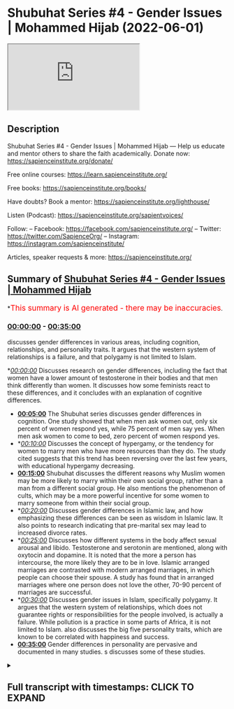 # Shubuhat Series #4 - Gender Issues | Mohammed Hijab (2022-06-01)

<iframe loading='lazy' src='https://www.youtube.com/embed/VdcdwyjPuaM'></iframe>

## Description

Shubuhat Series #4 - Gender Issues | Mohammed Hijab
—
Help us educate and mentor others to share the faith academically.
Donate now: https://sapienceinstitute.org/donate/

Free online courses: https://learn.sapienceinstitute.org/

Free books: https://sapienceinstitute.org/books/

Have doubts? Book a mentor: https://sapienceinstitute.org/lighthouse/

Listen (Podcast): https://sapienceinstitute.org/sapientvoices/

Follow:
– Facebook: https://facebook.com/sapienceinstitute.org/
– Twitter: https://twitter.com/SapienceOrg/
– Instagram: https://instagram.com/sapienceinstitute/

Articles, speaker requests & more: https://sapienceinstitute.org/

## Summary of [Shubuhat Series #4 - Gender Issues | Mohammed Hijab](https://www.youtube.com/watch?v=VdcdwyjPuaM)

\*<span style="color:red; font-size:125%">This summary is AI generated - there may be inaccuracies</span>.

### [00:00:00](https://www.youtube.com/watch?v=VdcdwyjPuaM\&t=0) - [00:35:00](https://www.youtube.com/watch?v=VdcdwyjPuaM\&t=2100)

discusses gender differences in various areas, including cognition, relationships, and personality traits. It argues that the western system of relationships is a failure, and that polygamy is not limited to Islam.

\**[00:00:00](https://www.youtube.com/watch?v=VdcdwyjPuaM\&t=0)* Discusses research on gender differences, including the fact that women have a lower amount of testosterone in their bodies and that men think differently than women. It discusses how some feminists react to these differences, and it concludes with an explanation of cognitive differences.

*   **[00:05:00](https://www.youtube.com/watch?v=VdcdwyjPuaM\&t=300)** The Shubuhat series discusses gender differences in cognition. One study showed that when men ask women out, only six percent of women respond yes, while 75 percent of men say yes. When men ask women to come to bed, zero percent of women respond yes.
*   \**[00:10:00](https://www.youtube.com/watch?v=VdcdwyjPuaM\&t=600)* Discusses the concept of hypergamy, or the tendency for women to marry men who have more resources than they do. The study cited suggests that this trend has been reversing over the last few years, with educational hypergamy decreasing.
*   **[00:15:00](https://www.youtube.com/watch?v=VdcdwyjPuaM\&t=900)** Shubuhat discusses the different reasons why Muslim women may be more likely to marry within their own social group, rather than a man from a different social group. He also mentions the phenomenon of cults, which may be a more powerful incentive for some women to marry someone from within their social group.
*   \**[00:20:00](https://www.youtube.com/watch?v=VdcdwyjPuaM\&t=1200)* Discusses gender differences in Islamic law, and how emphasizing these differences can be seen as wisdom in Islamic law. It also points to research indicating that pre-marital sex may lead to increased divorce rates.
*   \**[00:25:00](https://www.youtube.com/watch?v=VdcdwyjPuaM\&t=1500)* Discusses how different systems in the body affect sexual arousal and libido. Testosterone and serotonin are mentioned, along with oxytocin and dopamine. It is noted that the more a person has intercourse, the more likely they are to be in love. Islamic arranged marriages are contrasted with modern arranged marriages, in which people can choose their spouse. A study has found that in arranged marriages where one person does not love the other, 70-90 percent of marriages are successful.
*   \**[00:30:00](https://www.youtube.com/watch?v=VdcdwyjPuaM\&t=1800)* Discusses gender issues in Islam, specifically polygamy. It argues that the western system of relationships, which does not guarantee rights or responsibilities for the people involved, is actually a failure. While pollution is a practice in some parts of Africa, it is not limited to Islam.  also discusses the big five personality traits, which are known to be correlated with happiness and success.
*   **[00:35:00](https://www.youtube.com/watch?v=VdcdwyjPuaM\&t=2100)** Gender differences in personality are pervasive and documented in many studies. s discusses some of these studies.

<details><summary><h2>Full transcript with timestamps: CLICK TO EXPAND</h2></summary>

[0:00:13](https://youtu.be/VdcdwyjPuaM?t=13) this next episode which is going to be a\
[0:00:15](https://youtu.be/VdcdwyjPuaM?t=15) very contentious one\
[0:00:17](https://youtu.be/VdcdwyjPuaM?t=17) not like the other ones haven't been\
[0:00:19](https://youtu.be/VdcdwyjPuaM?t=19) contentious today we're going to be\
[0:00:20](https://youtu.be/VdcdwyjPuaM?t=20) talking about a series of different\
[0:00:22](https://youtu.be/VdcdwyjPuaM?t=22) gender issues and this constitutes\
[0:00:26](https://youtu.be/VdcdwyjPuaM?t=26) i would say the bulk of misconceptions\
[0:00:28](https://youtu.be/VdcdwyjPuaM?t=28) about islam many of the or much of the\
[0:00:31](https://youtu.be/VdcdwyjPuaM?t=31) misconceptions of islam\
[0:00:34](https://youtu.be/VdcdwyjPuaM?t=34) have got to do with gender\
[0:00:36](https://youtu.be/VdcdwyjPuaM?t=36) why is it that\
[0:00:37](https://youtu.be/VdcdwyjPuaM?t=37) you know the husband has certain rights\
[0:00:39](https://youtu.be/VdcdwyjPuaM?t=39) in islam why is it that a man can marry\
[0:00:41](https://youtu.be/VdcdwyjPuaM?t=41) more than one wife in islam why is it\
[0:00:43](https://youtu.be/VdcdwyjPuaM?t=43) that inheritance is differentiated\
[0:00:45](https://youtu.be/VdcdwyjPuaM?t=45) whatever it may be these are the kinds\
[0:00:47](https://youtu.be/VdcdwyjPuaM?t=47) of questions that we get\
[0:00:48](https://youtu.be/VdcdwyjPuaM?t=48) so what we're going to be doing in this\
[0:00:49](https://youtu.be/VdcdwyjPuaM?t=49) is we're going to be looking at some of\
[0:00:51](https://youtu.be/VdcdwyjPuaM?t=51) the research modern research\
[0:00:54](https://youtu.be/VdcdwyjPuaM?t=54) on gender difference that's going to be\
[0:00:56](https://youtu.be/VdcdwyjPuaM?t=56) the first part of this discussion\
[0:00:58](https://youtu.be/VdcdwyjPuaM?t=58) because\
[0:00:59](https://youtu.be/VdcdwyjPuaM?t=59) quite frankly a lot of the reason why\
[0:01:01](https://youtu.be/VdcdwyjPuaM?t=61) people are even asking these questions\
[0:01:03](https://youtu.be/VdcdwyjPuaM?t=63) is not just because of feminist ideology\
[0:01:05](https://youtu.be/VdcdwyjPuaM?t=65) is but why is because\
[0:01:07](https://youtu.be/VdcdwyjPuaM?t=67) these significant gender differences\
[0:01:10](https://youtu.be/VdcdwyjPuaM?t=70) between males and females have simply\
[0:01:12](https://youtu.be/VdcdwyjPuaM?t=72) been under emphasized intentionally\
[0:01:14](https://youtu.be/VdcdwyjPuaM?t=74) underemphasized\
[0:01:16](https://youtu.be/VdcdwyjPuaM?t=76) so you'll find that even primary\
[0:01:17](https://youtu.be/VdcdwyjPuaM?t=77) socialization parents will tell their\
[0:01:19](https://youtu.be/VdcdwyjPuaM?t=79) children\
[0:01:20](https://youtu.be/VdcdwyjPuaM?t=80) you know you can for for every daughter\
[0:01:22](https://youtu.be/VdcdwyjPuaM?t=82) they'll say to them you know you can do\
[0:01:25](https://youtu.be/VdcdwyjPuaM?t=85) whatever the sun can do kind of these\
[0:01:26](https://youtu.be/VdcdwyjPuaM?t=86) kinds of notions which are false false\
[0:01:29](https://youtu.be/VdcdwyjPuaM?t=89) notions it's not it's not true it's not\
[0:01:31](https://youtu.be/VdcdwyjPuaM?t=91) even uh\
[0:01:32](https://youtu.be/VdcdwyjPuaM?t=92) research based\
[0:01:34](https://youtu.be/VdcdwyjPuaM?t=94) uh these kinds of attitudes slogans and\
[0:01:37](https://youtu.be/VdcdwyjPuaM?t=97) uh notions have been put into the public\
[0:01:39](https://youtu.be/VdcdwyjPuaM?t=99) imagination for many decades now\
[0:01:42](https://youtu.be/VdcdwyjPuaM?t=102) and so\
[0:01:43](https://youtu.be/VdcdwyjPuaM?t=103) one easy way\
[0:01:45](https://youtu.be/VdcdwyjPuaM?t=105) to kind of combat this is to look at the\
[0:01:47](https://youtu.be/VdcdwyjPuaM?t=107) research itself\
[0:01:49](https://youtu.be/VdcdwyjPuaM?t=109) so we're going to be looking at research\
[0:01:50](https://youtu.be/VdcdwyjPuaM?t=110) today we're going to be looking at\
[0:01:51](https://youtu.be/VdcdwyjPuaM?t=111) different types of research scientific\
[0:01:53](https://youtu.be/VdcdwyjPuaM?t=113) research psychological research\
[0:01:56](https://youtu.be/VdcdwyjPuaM?t=116) and other types of research\
[0:01:58](https://youtu.be/VdcdwyjPuaM?t=118) and with that information\
[0:02:00](https://youtu.be/VdcdwyjPuaM?t=120) the group we are is going to\
[0:02:03](https://youtu.be/VdcdwyjPuaM?t=123) attempt to answer these questions\
[0:02:06](https://youtu.be/VdcdwyjPuaM?t=126) themselves in other words i'm going to\
[0:02:08](https://youtu.be/VdcdwyjPuaM?t=128) be giving you\
[0:02:10](https://youtu.be/VdcdwyjPuaM?t=130) the information the flesh\
[0:02:12](https://youtu.be/VdcdwyjPuaM?t=132) or the clay and then you're going to\
[0:02:14](https://youtu.be/VdcdwyjPuaM?t=134) sculpt your own argument\
[0:02:16](https://youtu.be/VdcdwyjPuaM?t=136) with it\
[0:02:17](https://youtu.be/VdcdwyjPuaM?t=137) that's going to be the\
[0:02:19](https://youtu.be/VdcdwyjPuaM?t=139) basic\
[0:02:20](https://youtu.be/VdcdwyjPuaM?t=140) structure of today's proceedings i'm\
[0:02:22](https://youtu.be/VdcdwyjPuaM?t=142) going to start with the research and\
[0:02:24](https://youtu.be/VdcdwyjPuaM?t=144) then we're going to go into\
[0:02:25](https://youtu.be/VdcdwyjPuaM?t=145) the most contentious topics\
[0:02:27](https://youtu.be/VdcdwyjPuaM?t=147) relating to\
[0:02:28](https://youtu.be/VdcdwyjPuaM?t=148) gender in islam pollution being one of\
[0:02:31](https://youtu.be/VdcdwyjPuaM?t=151) them inheritance being another divorce\
[0:02:34](https://youtu.be/VdcdwyjPuaM?t=154) being a third and then\
[0:02:36](https://youtu.be/VdcdwyjPuaM?t=156) being a fourth i think these these four\
[0:02:38](https://youtu.be/VdcdwyjPuaM?t=158) cover\
[0:02:40](https://youtu.be/VdcdwyjPuaM?t=160) the most ground\
[0:02:42](https://youtu.be/VdcdwyjPuaM?t=162) so we'll start with uh differences\
[0:02:46](https://youtu.be/VdcdwyjPuaM?t=166) as you can see in the first slide we've\
[0:02:47](https://youtu.be/VdcdwyjPuaM?t=167) covered some of this before in previous\
[0:02:48](https://youtu.be/VdcdwyjPuaM?t=168) uh sessions\
[0:02:51](https://youtu.be/VdcdwyjPuaM?t=171) but let's just simply\
[0:02:53](https://youtu.be/VdcdwyjPuaM?t=173) state the facts\
[0:02:55](https://youtu.be/VdcdwyjPuaM?t=175) number one scientifically speaking women\
[0:02:57](https://youtu.be/VdcdwyjPuaM?t=177) have anything between 1 10\
[0:03:00](https://youtu.be/VdcdwyjPuaM?t=180) to 1 20th the amount of\
[0:03:02](https://youtu.be/VdcdwyjPuaM?t=182) testosterone in their bodies\
[0:03:05](https://youtu.be/VdcdwyjPuaM?t=185) as mendel and men do\
[0:03:07](https://youtu.be/VdcdwyjPuaM?t=187) now\
[0:03:08](https://youtu.be/VdcdwyjPuaM?t=188) testosterone is a very important\
[0:03:10](https://youtu.be/VdcdwyjPuaM?t=190) hormone\
[0:03:12](https://youtu.be/VdcdwyjPuaM?t=192) both men and women have testosterone\
[0:03:15](https://youtu.be/VdcdwyjPuaM?t=195) it's a very important hormone\
[0:03:17](https://youtu.be/VdcdwyjPuaM?t=197) it increases one's strength increases\
[0:03:19](https://youtu.be/VdcdwyjPuaM?t=199) aggressivity\
[0:03:21](https://youtu.be/VdcdwyjPuaM?t=201) it makes one sometimes more assertive\
[0:03:24](https://youtu.be/VdcdwyjPuaM?t=204) and it has\
[0:03:25](https://youtu.be/VdcdwyjPuaM?t=205) different functions but it's banned in\
[0:03:28](https://youtu.be/VdcdwyjPuaM?t=208) sports for a very good reason it's\
[0:03:30](https://youtu.be/VdcdwyjPuaM?t=210) because it gives participants an unfair\
[0:03:32](https://youtu.be/VdcdwyjPuaM?t=212) advantage\
[0:03:33](https://youtu.be/VdcdwyjPuaM?t=213) it would be almost impossible or absurd\
[0:03:36](https://youtu.be/VdcdwyjPuaM?t=216) to\
[0:03:37](https://youtu.be/VdcdwyjPuaM?t=217) postulate that testosterone has no\
[0:03:40](https://youtu.be/VdcdwyjPuaM?t=220) function in the body and who cares if\
[0:03:41](https://youtu.be/VdcdwyjPuaM?t=221) men have more\
[0:03:43](https://youtu.be/VdcdwyjPuaM?t=223) testosterone than\
[0:03:44](https://youtu.be/VdcdwyjPuaM?t=224) female women\
[0:03:46](https://youtu.be/VdcdwyjPuaM?t=226) it's it's like it's as if just to argue\
[0:03:49](https://youtu.be/VdcdwyjPuaM?t=229) well let's put 13 year olds and 17 year\
[0:03:51](https://youtu.be/VdcdwyjPuaM?t=231) olds\
[0:03:52](https://youtu.be/VdcdwyjPuaM?t=232) or 10 year olds and 13 14 year olds in a\
[0:03:56](https://youtu.be/VdcdwyjPuaM?t=236) in a competitive environment\
[0:03:58](https://youtu.be/VdcdwyjPuaM?t=238) one of the main things which would make\
[0:04:00](https://youtu.be/VdcdwyjPuaM?t=240) such an environment unequal\
[0:04:02](https://youtu.be/VdcdwyjPuaM?t=242) is that in the case of the higher teens\
[0:04:05](https://youtu.be/VdcdwyjPuaM?t=245) they have they are more likely to have\
[0:04:06](https://youtu.be/VdcdwyjPuaM?t=246) gone through\
[0:04:07](https://youtu.be/VdcdwyjPuaM?t=247) more transformative puberty\
[0:04:10](https://youtu.be/VdcdwyjPuaM?t=250) uh so obviously this is something which\
[0:04:11](https://youtu.be/VdcdwyjPuaM?t=251) is very clear\
[0:04:13](https://youtu.be/VdcdwyjPuaM?t=253) men have more testosterone in their\
[0:04:14](https://youtu.be/VdcdwyjPuaM?t=254) bodies than women okay the sure everyone\
[0:04:17](https://youtu.be/VdcdwyjPuaM?t=257) here knew that already but\
[0:04:19](https://youtu.be/VdcdwyjPuaM?t=259) below you can see some of the studies\
[0:04:23](https://youtu.be/VdcdwyjPuaM?t=263) that\
[0:04:24](https://youtu.be/VdcdwyjPuaM?t=264) make that clear\
[0:04:26](https://youtu.be/VdcdwyjPuaM?t=266) but it's not just\
[0:04:28](https://youtu.be/VdcdwyjPuaM?t=268) testosterone it's not just anatomy it's\
[0:04:30](https://youtu.be/VdcdwyjPuaM?t=270) not just your the size of your bones\
[0:04:33](https://youtu.be/VdcdwyjPuaM?t=273) bone structure and all these kind of\
[0:04:34](https://youtu.be/VdcdwyjPuaM?t=274) things\
[0:04:36](https://youtu.be/VdcdwyjPuaM?t=276) more i would say controversially it's\
[0:04:38](https://youtu.be/VdcdwyjPuaM?t=278) also cognitive differences\
[0:04:40](https://youtu.be/VdcdwyjPuaM?t=280) now this is where it becomes really\
[0:04:42](https://youtu.be/VdcdwyjPuaM?t=282) controversial and some feminists do have\
[0:04:44](https://youtu.be/VdcdwyjPuaM?t=284) a knee-jerk reaction to this\
[0:04:47](https://youtu.be/VdcdwyjPuaM?t=287) what do you mean by cognition what is\
[0:04:49](https://youtu.be/VdcdwyjPuaM?t=289) cognitive why is cognition cognition is\
[0:04:50](https://youtu.be/VdcdwyjPuaM?t=290) thinking yeah\
[0:04:52](https://youtu.be/VdcdwyjPuaM?t=292) so\
[0:04:53](https://youtu.be/VdcdwyjPuaM?t=293) if we say there are cognitive\
[0:04:54](https://youtu.be/VdcdwyjPuaM?t=294) differences we're saying men think\
[0:04:55](https://youtu.be/VdcdwyjPuaM?t=295) differently to women\
[0:04:56](https://youtu.be/VdcdwyjPuaM?t=296) now dianne hepburn who by the way this\
[0:04:58](https://youtu.be/VdcdwyjPuaM?t=298) is a very interesting story\
[0:05:00](https://youtu.be/VdcdwyjPuaM?t=300) she herself was a feminist and she in\
[0:05:03](https://youtu.be/VdcdwyjPuaM?t=303) her\
[0:05:04](https://youtu.be/VdcdwyjPuaM?t=304) study she mentions\
[0:05:06](https://youtu.be/VdcdwyjPuaM?t=306) that she was going to prove that the\
[0:05:08](https://youtu.be/VdcdwyjPuaM?t=308) cognitive differences like she had an\
[0:05:10](https://youtu.be/VdcdwyjPuaM?t=310) intention to prove that the cognitive\
[0:05:11](https://youtu.be/VdcdwyjPuaM?t=311) differences between men and women\
[0:05:13](https://youtu.be/VdcdwyjPuaM?t=313) were not that\
[0:05:14](https://youtu.be/VdcdwyjPuaM?t=314) sizable\
[0:05:16](https://youtu.be/VdcdwyjPuaM?t=316) and then when she started doing her\
[0:05:18](https://youtu.be/VdcdwyjPuaM?t=318) investigation\
[0:05:19](https://youtu.be/VdcdwyjPuaM?t=319) she\
[0:05:20](https://youtu.be/VdcdwyjPuaM?t=320) realized the opposite\
[0:05:22](https://youtu.be/VdcdwyjPuaM?t=322) she realized that there are actual\
[0:05:23](https://youtu.be/VdcdwyjPuaM?t=323) cognitive differences and she refers to\
[0:05:25](https://youtu.be/VdcdwyjPuaM?t=325) them as\
[0:05:26](https://youtu.be/VdcdwyjPuaM?t=326) a sizable difference\
[0:05:29](https://youtu.be/VdcdwyjPuaM?t=329) and the reason why i like to bring\
[0:05:31](https://youtu.be/VdcdwyjPuaM?t=331) you know one word phrases is because you\
[0:05:33](https://youtu.be/VdcdwyjPuaM?t=333) can remember it in discussions for\
[0:05:34](https://youtu.be/VdcdwyjPuaM?t=334) example if i was formulating this\
[0:05:36](https://youtu.be/VdcdwyjPuaM?t=336) someone was saying\
[0:05:38](https://youtu.be/VdcdwyjPuaM?t=338) whatever they're saying so look even men\
[0:05:40](https://youtu.be/VdcdwyjPuaM?t=340) and women have differences in cognition\
[0:05:43](https://youtu.be/VdcdwyjPuaM?t=343) and even feminists like diane halpern\
[0:05:46](https://youtu.be/VdcdwyjPuaM?t=346) who\
[0:05:48](https://youtu.be/VdcdwyjPuaM?t=348) formulated this stated and i quote that\
[0:05:51](https://youtu.be/VdcdwyjPuaM?t=351) there are sizable differences\
[0:05:55](https://youtu.be/VdcdwyjPuaM?t=355) on powerpoints\
[0:05:57](https://youtu.be/VdcdwyjPuaM?t=357) yeah so because otherwise it's going to\
[0:05:58](https://youtu.be/VdcdwyjPuaM?t=358) be it's all there\
[0:06:02](https://youtu.be/VdcdwyjPuaM?t=362) and\
[0:06:05](https://youtu.be/VdcdwyjPuaM?t=365) interestingly in 2014 there was a\
[0:06:07](https://youtu.be/VdcdwyjPuaM?t=367) similar study that was done\
[0:06:09](https://youtu.be/VdcdwyjPuaM?t=369) which found that these cognitive\
[0:06:11](https://youtu.be/VdcdwyjPuaM?t=371) differences were accentuated at the time\
[0:06:13](https://youtu.be/VdcdwyjPuaM?t=373) of menstruation\
[0:06:16](https://youtu.be/VdcdwyjPuaM?t=376) so yeah\
[0:06:18](https://youtu.be/VdcdwyjPuaM?t=378) interesting\
[0:06:19](https://youtu.be/VdcdwyjPuaM?t=379) in other words when women women are\
[0:06:20](https://youtu.be/VdcdwyjPuaM?t=380) menstruating they're less likely to\
[0:06:22](https://youtu.be/VdcdwyjPuaM?t=382) perform\
[0:06:24](https://youtu.be/VdcdwyjPuaM?t=384) well cognitively in tasks\
[0:06:27](https://youtu.be/VdcdwyjPuaM?t=387) whether it's logic logical tasks or\
[0:06:28](https://youtu.be/VdcdwyjPuaM?t=388) otherwise this is it's all in the data\
[0:06:30](https://youtu.be/VdcdwyjPuaM?t=390) here\
[0:06:31](https://youtu.be/VdcdwyjPuaM?t=391) once again someone can\
[0:06:33](https://youtu.be/VdcdwyjPuaM?t=393) disagree this is another one which we've\
[0:06:35](https://youtu.be/VdcdwyjPuaM?t=395) mentioned before in this class\
[0:06:38](https://youtu.be/VdcdwyjPuaM?t=398) i think it's a very important one one\
[0:06:39](https://youtu.be/VdcdwyjPuaM?t=399) that you should have\
[0:06:41](https://youtu.be/VdcdwyjPuaM?t=401) the baumeister and cantonese 2001 study\
[0:06:46](https://youtu.be/VdcdwyjPuaM?t=406) which shows that sexual differences\
[0:06:47](https://youtu.be/VdcdwyjPuaM?t=407) between men and women\
[0:06:49](https://youtu.be/VdcdwyjPuaM?t=409) let me just read the abstract\
[0:06:51](https://youtu.be/VdcdwyjPuaM?t=411) the sex\
[0:06:52](https://youtu.be/VdcdwyjPuaM?t=412) drive refers to the strength of sexual\
[0:06:53](https://youtu.be/VdcdwyjPuaM?t=413) motivation across many different studies\
[0:06:55](https://youtu.be/VdcdwyjPuaM?t=415) and measures men have been shown to have\
[0:06:57](https://youtu.be/VdcdwyjPuaM?t=417) more frequent and more intense sexual\
[0:06:59](https://youtu.be/VdcdwyjPuaM?t=419) desires in women\
[0:07:00](https://youtu.be/VdcdwyjPuaM?t=420) as reflected in spontaneous thoughts\
[0:07:02](https://youtu.be/VdcdwyjPuaM?t=422) about sex frequency and variety of\
[0:07:04](https://youtu.be/VdcdwyjPuaM?t=424) sexual fantasies desired frequency of\
[0:07:06](https://youtu.be/VdcdwyjPuaM?t=426) intercourse desired number of partners\
[0:07:08](https://youtu.be/VdcdwyjPuaM?t=428) masturbation\
[0:07:09](https://youtu.be/VdcdwyjPuaM?t=429) lacking for various sexual practices\
[0:07:11](https://youtu.be/VdcdwyjPuaM?t=431) willing willingness to forgo sex\
[0:07:14](https://youtu.be/VdcdwyjPuaM?t=434) initiating versus refusing sex etc\
[0:07:18](https://youtu.be/VdcdwyjPuaM?t=438) okay okay\
[0:07:19](https://youtu.be/VdcdwyjPuaM?t=439) the next one is\
[0:07:21](https://youtu.be/VdcdwyjPuaM?t=441) an interesting uh study i'm not sure if\
[0:07:23](https://youtu.be/VdcdwyjPuaM?t=443) you guys have heard of this that\
[0:07:25](https://youtu.be/VdcdwyjPuaM?t=445) it's actually been repeated on social\
[0:07:26](https://youtu.be/VdcdwyjPuaM?t=446) media experiments\
[0:07:30](https://youtu.be/VdcdwyjPuaM?t=450) and these\
[0:07:31](https://youtu.be/VdcdwyjPuaM?t=451) like youtubers have done it\
[0:07:33](https://youtu.be/VdcdwyjPuaM?t=453) you might have seen these videos but\
[0:07:34](https://youtu.be/VdcdwyjPuaM?t=454) this was actually a staple very\
[0:07:36](https://youtu.be/VdcdwyjPuaM?t=456) important study that was done in 1989\
[0:07:39](https://youtu.be/VdcdwyjPuaM?t=459) by um\
[0:07:42](https://youtu.be/VdcdwyjPuaM?t=462) hatfield i think her name was elaine\
[0:07:45](https://youtu.be/VdcdwyjPuaM?t=465) hatfield her first name elaine hatfield\
[0:07:47](https://youtu.be/VdcdwyjPuaM?t=467) in that 1989.\
[0:07:49](https://youtu.be/VdcdwyjPuaM?t=469) so this is what they've done they went\
[0:07:50](https://youtu.be/VdcdwyjPuaM?t=470) into these college campuses and they\
[0:07:52](https://youtu.be/VdcdwyjPuaM?t=472) asked them questions\
[0:07:53](https://youtu.be/VdcdwyjPuaM?t=473) so it's undercover right\
[0:07:56](https://youtu.be/VdcdwyjPuaM?t=476) the men would go to the women and they'd\
[0:07:57](https://youtu.be/VdcdwyjPuaM?t=477) ask them three questions these are the\
[0:07:59](https://youtu.be/VdcdwyjPuaM?t=479) three questions they would ask\
[0:08:02](https://youtu.be/VdcdwyjPuaM?t=482) would you go out with me tonight yeah\
[0:08:04](https://youtu.be/VdcdwyjPuaM?t=484) number one\
[0:08:05](https://youtu.be/VdcdwyjPuaM?t=485) number two would you come over to my\
[0:08:07](https://youtu.be/VdcdwyjPuaM?t=487) apartment tonight okay now you know\
[0:08:09](https://youtu.be/VdcdwyjPuaM?t=489) where this is going the third question\
[0:08:10](https://youtu.be/VdcdwyjPuaM?t=490) is would you go to bed with me tonight\
[0:08:15](https://youtu.be/VdcdwyjPuaM?t=495) okay so some men would go to women and\
[0:08:16](https://youtu.be/VdcdwyjPuaM?t=496) ask them those three questions and women\
[0:08:18](https://youtu.be/VdcdwyjPuaM?t=498) would go to men and ask them those three\
[0:08:19](https://youtu.be/VdcdwyjPuaM?t=499) questions\
[0:08:21](https://youtu.be/VdcdwyjPuaM?t=501) now\
[0:08:23](https://youtu.be/VdcdwyjPuaM?t=503) let me tell you the results\
[0:08:27](https://youtu.be/VdcdwyjPuaM?t=507) so men\
[0:08:32](https://youtu.be/VdcdwyjPuaM?t=512) when men asked women\
[0:08:34](https://youtu.be/VdcdwyjPuaM?t=514) the day option 56 of women responded\
[0:08:37](https://youtu.be/VdcdwyjPuaM?t=517) yeah i'll date you no problem it's a\
[0:08:40](https://youtu.be/VdcdwyjPuaM?t=520) good looking man like me of course i'm\
[0:08:41](https://youtu.be/VdcdwyjPuaM?t=521) gonna say yes i'm sure i was in the\
[0:08:42](https://youtu.be/VdcdwyjPuaM?t=522) experiment\
[0:08:45](https://youtu.be/VdcdwyjPuaM?t=525) six percent of women\
[0:08:47](https://youtu.be/VdcdwyjPuaM?t=527) said um\
[0:08:48](https://youtu.be/VdcdwyjPuaM?t=528) to the apartment question replied yes\
[0:08:51](https://youtu.be/VdcdwyjPuaM?t=531) would you go into the apartment because\
[0:08:52](https://youtu.be/VdcdwyjPuaM?t=532) it's not saying i won't have intercourse\
[0:08:53](https://youtu.be/VdcdwyjPuaM?t=533) go to the apartment\
[0:08:55](https://youtu.be/VdcdwyjPuaM?t=535) and zero percent a staggering zero\
[0:08:57](https://youtu.be/VdcdwyjPuaM?t=537) percent said no to the sex question\
[0:08:59](https://youtu.be/VdcdwyjPuaM?t=539) would you want do you want to go to bed\
[0:09:00](https://youtu.be/VdcdwyjPuaM?t=540) with me tonight\
[0:09:02](https://youtu.be/VdcdwyjPuaM?t=542) zero percent now look at this with the\
[0:09:04](https://youtu.be/VdcdwyjPuaM?t=544) men\
[0:09:05](https://youtu.be/VdcdwyjPuaM?t=545) flip on the menu and this is a\
[0:09:07](https://youtu.be/VdcdwyjPuaM?t=547) very famous study in 1989 this is the\
[0:09:08](https://youtu.be/VdcdwyjPuaM?t=548) one they use all the time in psychology\
[0:09:11](https://youtu.be/VdcdwyjPuaM?t=551) when females ask men\
[0:09:13](https://youtu.be/VdcdwyjPuaM?t=553) fifty percent of men\
[0:09:15](https://youtu.be/VdcdwyjPuaM?t=555) listen it's less less less mental when\
[0:09:17](https://youtu.be/VdcdwyjPuaM?t=557) they say date\
[0:09:18](https://youtu.be/VdcdwyjPuaM?t=558) less men said yes to the\
[0:09:20](https://youtu.be/VdcdwyjPuaM?t=560) women i don't know why maybe this was\
[0:09:23](https://youtu.be/VdcdwyjPuaM?t=563) boring maybe they thought i'm not going\
[0:09:24](https://youtu.be/VdcdwyjPuaM?t=564) to get anything out of this maybe they\
[0:09:25](https://youtu.be/VdcdwyjPuaM?t=565) thought i was whatever they thought\
[0:09:28](https://youtu.be/VdcdwyjPuaM?t=568) as for do you want to go back to the\
[0:09:29](https://youtu.be/VdcdwyjPuaM?t=569) apartment 69\
[0:09:32](https://youtu.be/VdcdwyjPuaM?t=572) said yes\
[0:09:34](https://youtu.be/VdcdwyjPuaM?t=574) compared to six percent of women\
[0:09:36](https://youtu.be/VdcdwyjPuaM?t=576) that's a huge difference\
[0:09:38](https://youtu.be/VdcdwyjPuaM?t=578) and listen to this when they said you\
[0:09:40](https://youtu.be/VdcdwyjPuaM?t=580) want to come to bed with me\
[0:09:41](https://youtu.be/VdcdwyjPuaM?t=581) zero percent of women 75 percent of men\
[0:09:44](https://youtu.be/VdcdwyjPuaM?t=584) said yes\
[0:09:46](https://youtu.be/VdcdwyjPuaM?t=586) 75\
[0:09:48](https://youtu.be/VdcdwyjPuaM?t=588) of men said yes\
[0:09:52](https://youtu.be/VdcdwyjPuaM?t=592) that's interesting you know why yes\
[0:09:53](https://youtu.be/VdcdwyjPuaM?t=593) because it shows that for example\
[0:09:56](https://youtu.be/VdcdwyjPuaM?t=596) that is actually very interesting you\
[0:09:57](https://youtu.be/VdcdwyjPuaM?t=597) know why because it even answers the\
[0:09:58](https://youtu.be/VdcdwyjPuaM?t=598) question that when it when they asked\
[0:10:00](https://youtu.be/VdcdwyjPuaM?t=600) them about would you date me what did my\
[0:10:02](https://youtu.be/VdcdwyjPuaM?t=602) men\
[0:10:02](https://youtu.be/VdcdwyjPuaM?t=602) say uh 50 said yes\
[0:10:05](https://youtu.be/VdcdwyjPuaM?t=605) 50\
[0:10:06](https://youtu.be/VdcdwyjPuaM?t=606) said yes yeah which is less than a woman\
[0:10:08](https://youtu.be/VdcdwyjPuaM?t=608) which is less than women yeah but it's\
[0:10:09](https://youtu.be/VdcdwyjPuaM?t=609) very interesting because it shows that\
[0:10:11](https://youtu.be/VdcdwyjPuaM?t=611) men tend to just want to skip past\
[0:10:13](https://youtu.be/VdcdwyjPuaM?t=613) dating an apartment and go straight to\
[0:10:14](https://youtu.be/VdcdwyjPuaM?t=614) the bedroom exactly\
[0:10:15](https://youtu.be/VdcdwyjPuaM?t=615) that's exactly\
[0:10:16](https://youtu.be/VdcdwyjPuaM?t=616) the first question of them being lost\
[0:10:18](https://youtu.be/VdcdwyjPuaM?t=618) that's the conclusion the conclusion is\
[0:10:19](https://youtu.be/VdcdwyjPuaM?t=619) that\
[0:10:20](https://youtu.be/VdcdwyjPuaM?t=620) men are not really interested in\
[0:10:21](https://youtu.be/VdcdwyjPuaM?t=621) relationships as much as women are\
[0:10:24](https://youtu.be/VdcdwyjPuaM?t=624) but women are not as much interested in\
[0:10:26](https://youtu.be/VdcdwyjPuaM?t=626) casual sex they call it casual sex as\
[0:10:28](https://youtu.be/VdcdwyjPuaM?t=628) much as men are that's a fact\
[0:10:30](https://youtu.be/VdcdwyjPuaM?t=630) now some will say well how comes you're\
[0:10:32](https://youtu.be/VdcdwyjPuaM?t=632) quoting a study from 1989\
[0:10:34](https://youtu.be/VdcdwyjPuaM?t=634) i mean this is 32 years ago\
[0:10:37](https://youtu.be/VdcdwyjPuaM?t=637) it's because ethics committees don't\
[0:10:39](https://youtu.be/VdcdwyjPuaM?t=639) allow this to happen now you can't do\
[0:10:41](https://youtu.be/VdcdwyjPuaM?t=641) this now if you you guys are going to\
[0:10:42](https://youtu.be/VdcdwyjPuaM?t=642) you know some of you most of you have\
[0:10:43](https://youtu.be/VdcdwyjPuaM?t=643) gone to university or you've seen\
[0:10:45](https://youtu.be/VdcdwyjPuaM?t=645) studies and so on before they nowadays\
[0:10:47](https://youtu.be/VdcdwyjPuaM?t=647) everything you want to do if you want to\
[0:10:48](https://youtu.be/VdcdwyjPuaM?t=648) do a field experiment\
[0:10:50](https://youtu.be/VdcdwyjPuaM?t=650) you have to do something in ethics you\
[0:10:52](https://youtu.be/VdcdwyjPuaM?t=652) have to fill out an ethics form\
[0:10:54](https://youtu.be/VdcdwyjPuaM?t=654) yeah i don't know what they've got\
[0:10:55](https://youtu.be/VdcdwyjPuaM?t=655) they're cure wreck and this and that i\
[0:10:56](https://youtu.be/VdcdwyjPuaM?t=656) don't know what they call can't remember\
[0:10:57](https://youtu.be/VdcdwyjPuaM?t=657) their names now\
[0:10:59](https://youtu.be/VdcdwyjPuaM?t=659) but now you can't if you try to put this\
[0:11:01](https://youtu.be/VdcdwyjPuaM?t=661) through an ethics committee they'll say\
[0:11:02](https://youtu.be/VdcdwyjPuaM?t=662) no in the west that this is\
[0:11:04](https://youtu.be/VdcdwyjPuaM?t=664) like imagine going and saying you don't\
[0:11:06](https://youtu.be/VdcdwyjPuaM?t=666) have sex that's sexual harassment they\
[0:11:07](https://youtu.be/VdcdwyjPuaM?t=667) also say mewtwo movement imagine that\
[0:11:09](https://youtu.be/VdcdwyjPuaM?t=669) honestly if you think about it they'll\
[0:11:11](https://youtu.be/VdcdwyjPuaM?t=671) never allow this now that's why it's\
[0:11:13](https://youtu.be/VdcdwyjPuaM?t=673) been repeated again but it's only been\
[0:11:14](https://youtu.be/VdcdwyjPuaM?t=674) repeated by youtubers can you see\
[0:11:17](https://youtu.be/VdcdwyjPuaM?t=677) stereotypes about men and women\
[0:11:20](https://youtu.be/VdcdwyjPuaM?t=680) are true to some extent i mean\
[0:11:21](https://youtu.be/VdcdwyjPuaM?t=681) stereotypes are sometimes true this word\
[0:11:24](https://youtu.be/VdcdwyjPuaM?t=684) stereotypes when i was younger i don't\
[0:11:25](https://youtu.be/VdcdwyjPuaM?t=685) know about you guys\
[0:11:26](https://youtu.be/VdcdwyjPuaM?t=686) but they made it seem as if stereotyping\
[0:11:29](https://youtu.be/VdcdwyjPuaM?t=689) people in general was the worst thing in\
[0:11:31](https://youtu.be/VdcdwyjPuaM?t=691) the world\
[0:11:32](https://youtu.be/VdcdwyjPuaM?t=692) but and generalizing when you when you\
[0:11:34](https://youtu.be/VdcdwyjPuaM?t=694) get into like social sciences they say\
[0:11:36](https://youtu.be/VdcdwyjPuaM?t=696) this\
[0:11:37](https://youtu.be/VdcdwyjPuaM?t=697) you know everyone's trying to avoid\
[0:11:38](https://youtu.be/VdcdwyjPuaM?t=698) generalization however\
[0:11:41](https://youtu.be/VdcdwyjPuaM?t=701) if you try and eliminate\
[0:11:42](https://youtu.be/VdcdwyjPuaM?t=702) eliminate\
[0:11:44](https://youtu.be/VdcdwyjPuaM?t=704) all kinds of generalizations and\
[0:11:45](https://youtu.be/VdcdwyjPuaM?t=705) continuities then you find it hard to\
[0:11:47](https://youtu.be/VdcdwyjPuaM?t=707) say anything about anything\
[0:11:51](https://youtu.be/VdcdwyjPuaM?t=711) and so there are some traits which are\
[0:11:53](https://youtu.be/VdcdwyjPuaM?t=713) collective and continuous throughout\
[0:11:55](https://youtu.be/VdcdwyjPuaM?t=715) peoples\
[0:11:56](https://youtu.be/VdcdwyjPuaM?t=716) and we are seeing these traits\
[0:11:58](https://youtu.be/VdcdwyjPuaM?t=718) between men and women\
[0:12:01](https://youtu.be/VdcdwyjPuaM?t=721) the next thing order of business which\
[0:12:03](https://youtu.be/VdcdwyjPuaM?t=723) i'm sure many of us have spoken about\
[0:12:05](https://youtu.be/VdcdwyjPuaM?t=725) maybe not on camera or that have\
[0:12:08](https://youtu.be/VdcdwyjPuaM?t=728) that how conversations have been had by\
[0:12:11](https://youtu.be/VdcdwyjPuaM?t=731) hypergamy\
[0:12:13](https://youtu.be/VdcdwyjPuaM?t=733) by hypergamy now\
[0:12:15](https://youtu.be/VdcdwyjPuaM?t=735) hypergamy\
[0:12:17](https://youtu.be/VdcdwyjPuaM?t=737) is basically the fact that women\
[0:12:20](https://youtu.be/VdcdwyjPuaM?t=740) will marry up\
[0:12:22](https://youtu.be/VdcdwyjPuaM?t=742) marry up what do we mean by murray up\
[0:12:24](https://youtu.be/VdcdwyjPuaM?t=744) we have to define that we will define\
[0:12:26](https://youtu.be/VdcdwyjPuaM?t=746) that in more clear detail it could be\
[0:12:28](https://youtu.be/VdcdwyjPuaM?t=748) economic resource\
[0:12:30](https://youtu.be/VdcdwyjPuaM?t=750) it could be that the status or whatever\
[0:12:32](https://youtu.be/VdcdwyjPuaM?t=752) it could be there's many different ways\
[0:12:33](https://youtu.be/VdcdwyjPuaM?t=753) of understanding\
[0:12:35](https://youtu.be/VdcdwyjPuaM?t=755) and it's true that that happens\
[0:12:37](https://youtu.be/VdcdwyjPuaM?t=757) it is true that that happens but it's\
[0:12:39](https://youtu.be/VdcdwyjPuaM?t=759) not as true\
[0:12:41](https://youtu.be/VdcdwyjPuaM?t=761) as many in the red pill community make\
[0:12:43](https://youtu.be/VdcdwyjPuaM?t=763) it out to be and it's not the only\
[0:12:44](https://youtu.be/VdcdwyjPuaM?t=764) defining thing because nowadays we're\
[0:12:46](https://youtu.be/VdcdwyjPuaM?t=766) finding the red pill community hypergamy\
[0:12:48](https://youtu.be/VdcdwyjPuaM?t=768) is like the all defining is the\
[0:12:50](https://youtu.be/VdcdwyjPuaM?t=770) all-explaining thing yanny\
[0:12:53](https://youtu.be/VdcdwyjPuaM?t=773) we can't have a one\
[0:12:57](https://youtu.be/VdcdwyjPuaM?t=777) size fits all policy with this so you\
[0:12:59](https://youtu.be/VdcdwyjPuaM?t=779) have to be careful there is strong\
[0:13:00](https://youtu.be/VdcdwyjPuaM?t=780) evidence for it in fact the most\
[0:13:03](https://youtu.be/VdcdwyjPuaM?t=783) quoted and cited study is by this person\
[0:13:06](https://youtu.be/VdcdwyjPuaM?t=786) called\
[0:13:07](https://youtu.be/VdcdwyjPuaM?t=787) kang\
[0:13:08](https://youtu.be/VdcdwyjPuaM?t=788) kyan\
[0:13:09](https://youtu.be/VdcdwyjPuaM?t=789) yeah\
[0:13:10](https://youtu.be/VdcdwyjPuaM?t=790) yeah i'll read some things out from what\
[0:13:12](https://youtu.be/VdcdwyjPuaM?t=792) they've said okay this is the most cited\
[0:13:14](https://youtu.be/VdcdwyjPuaM?t=794) study that i've seen about hypergamy\
[0:13:17](https://youtu.be/VdcdwyjPuaM?t=797) it's their own that's on the powerpoint\
[0:13:19](https://youtu.be/VdcdwyjPuaM?t=799) are you not on the powerpoint or\
[0:13:19](https://youtu.be/VdcdwyjPuaM?t=799) whatever yeah\
[0:13:21](https://youtu.be/VdcdwyjPuaM?t=801) yeah it's just so they're on the\
[0:13:23](https://youtu.be/VdcdwyjPuaM?t=803) powerpoint it's like people can see our\
[0:13:24](https://youtu.be/VdcdwyjPuaM?t=804) home you guys can see it so\
[0:13:27](https://youtu.be/VdcdwyjPuaM?t=807) there's no reason i made a powerpoint on\
[0:13:29](https://youtu.be/VdcdwyjPuaM?t=809) purpose because i knew this is too much\
[0:13:30](https://youtu.be/VdcdwyjPuaM?t=810) information\
[0:13:32](https://youtu.be/VdcdwyjPuaM?t=812) this is what they conclude\
[0:13:35](https://youtu.be/VdcdwyjPuaM?t=815) between 1980 and 2008 to 2012\
[0:13:38](https://youtu.be/VdcdwyjPuaM?t=818) educational sorts of mating reversed\
[0:13:40](https://youtu.be/VdcdwyjPuaM?t=820) from a tendency this is this is\
[0:13:42](https://youtu.be/VdcdwyjPuaM?t=822) something\
[0:13:43](https://youtu.be/VdcdwyjPuaM?t=823) interesting and this point here i took i\
[0:13:44](https://youtu.be/VdcdwyjPuaM?t=824) took it on purpose because this shows\
[0:13:47](https://youtu.be/VdcdwyjPuaM?t=827) that hypergamy is working in reverse\
[0:13:49](https://youtu.be/VdcdwyjPuaM?t=829) when it comes to education\
[0:13:51](https://youtu.be/VdcdwyjPuaM?t=831) so although women marry is true that\
[0:13:53](https://youtu.be/VdcdwyjPuaM?t=833) women marry men that are more rich than\
[0:13:55](https://youtu.be/VdcdwyjPuaM?t=835) they are\
[0:13:57](https://youtu.be/VdcdwyjPuaM?t=837) yeah that's true\
[0:13:58](https://youtu.be/VdcdwyjPuaM?t=838) it's true cross-culturally as well by\
[0:14:00](https://youtu.be/VdcdwyjPuaM?t=840) the way\
[0:14:01](https://youtu.be/VdcdwyjPuaM?t=841) like when a woman are making a decision\
[0:14:03](https://youtu.be/VdcdwyjPuaM?t=843) of who to marry they will marry someone\
[0:14:06](https://youtu.be/VdcdwyjPuaM?t=846) who's got resources\
[0:14:07](https://youtu.be/VdcdwyjPuaM?t=847) that's that's a true statement and some\
[0:14:10](https://youtu.be/VdcdwyjPuaM?t=850) some i have i don't know where they are\
[0:14:11](https://youtu.be/VdcdwyjPuaM?t=851) i haven't i've seen some\
[0:14:13](https://youtu.be/VdcdwyjPuaM?t=853) quotations like hypergamy states that\
[0:14:15](https://youtu.be/VdcdwyjPuaM?t=855) and this is obviously like exaggeration\
[0:14:16](https://youtu.be/VdcdwyjPuaM?t=856) but a woman would rather be the tenth\
[0:14:18](https://youtu.be/VdcdwyjPuaM?t=858) wife\
[0:14:19](https://youtu.be/VdcdwyjPuaM?t=859) of a king than the first wife of a\
[0:14:20](https://youtu.be/VdcdwyjPuaM?t=860) pauper\
[0:14:22](https://youtu.be/VdcdwyjPuaM?t=862) you see\
[0:14:23](https://youtu.be/VdcdwyjPuaM?t=863) yeah yeah it's true\
[0:14:25](https://youtu.be/VdcdwyjPuaM?t=865) to some extent\
[0:14:27](https://youtu.be/VdcdwyjPuaM?t=867) yeah\
[0:14:28](https://youtu.be/VdcdwyjPuaM?t=868) how do you define hypergamy how are you\
[0:14:30](https://youtu.be/VdcdwyjPuaM?t=870) defining\
[0:14:31](https://youtu.be/VdcdwyjPuaM?t=871) so hypergamy can be defined in so\
[0:14:34](https://youtu.be/VdcdwyjPuaM?t=874) it can be so what you would say is\
[0:14:35](https://youtu.be/VdcdwyjPuaM?t=875) educational hypergamy for example\
[0:14:38](https://youtu.be/VdcdwyjPuaM?t=878) me so like when you talk about it would\
[0:14:40](https://youtu.be/VdcdwyjPuaM?t=880) you always qualify is it educational i\
[0:14:42](https://youtu.be/VdcdwyjPuaM?t=882) think you should i think we should we\
[0:14:44](https://youtu.be/VdcdwyjPuaM?t=884) should we should because because the\
[0:14:46](https://youtu.be/VdcdwyjPuaM?t=886) studies have shown although economic\
[0:14:48](https://youtu.be/VdcdwyjPuaM?t=888) hypergamy is there's a continuous trend\
[0:14:50](https://youtu.be/VdcdwyjPuaM?t=890) upwards educational hypergamy from 2008\
[0:14:52](https://youtu.be/VdcdwyjPuaM?t=892) to 2012 has gone down in other words a\
[0:14:55](https://youtu.be/VdcdwyjPuaM?t=895) woman doesn't care as much as she used\
[0:14:57](https://youtu.be/VdcdwyjPuaM?t=897) to in the last four years in the west\
[0:14:59](https://youtu.be/VdcdwyjPuaM?t=899) let me be very specific if the husband\
[0:15:01](https://youtu.be/VdcdwyjPuaM?t=901) has less education than her like she for\
[0:15:03](https://youtu.be/VdcdwyjPuaM?t=903) example if she's got a master's degree\
[0:15:04](https://youtu.be/VdcdwyjPuaM?t=904) and he's\
[0:15:05](https://youtu.be/VdcdwyjPuaM?t=905) if she's got a master's and he hasn't\
[0:15:07](https://youtu.be/VdcdwyjPuaM?t=907) has got a degree for example or he's got\
[0:15:09](https://youtu.be/VdcdwyjPuaM?t=909) a degree and he has no degree\
[0:15:11](https://youtu.be/VdcdwyjPuaM?t=911) so before that would have counted for a\
[0:15:13](https://youtu.be/VdcdwyjPuaM?t=913) lot more\
[0:15:14](https://youtu.be/VdcdwyjPuaM?t=914) but so long as he's got money she\
[0:15:15](https://youtu.be/VdcdwyjPuaM?t=915) doesn't really care about that any as\
[0:15:17](https://youtu.be/VdcdwyjPuaM?t=917) much\
[0:15:19](https://youtu.be/VdcdwyjPuaM?t=919) yeah what i'm saying now is in the last\
[0:15:20](https://youtu.be/VdcdwyjPuaM?t=920) four years in the last four five years\
[0:15:23](https://youtu.be/VdcdwyjPuaM?t=923) they care less about about educational\
[0:15:26](https://youtu.be/VdcdwyjPuaM?t=926) status\
[0:15:28](https://youtu.be/VdcdwyjPuaM?t=928) uh you can you can hazard i guess i\
[0:15:30](https://youtu.be/VdcdwyjPuaM?t=930) don't know why that's happening in the\
[0:15:31](https://youtu.be/VdcdwyjPuaM?t=931) west maybe it's because people realize\
[0:15:32](https://youtu.be/VdcdwyjPuaM?t=932) that qualifications don't get you money\
[0:15:34](https://youtu.be/VdcdwyjPuaM?t=934) maybe this is all to do with this as\
[0:15:35](https://youtu.be/VdcdwyjPuaM?t=935) simple as that\
[0:15:36](https://youtu.be/VdcdwyjPuaM?t=936) you know maybe maybe it's because of\
[0:15:38](https://youtu.be/VdcdwyjPuaM?t=938) another reason maybe it's because she\
[0:15:40](https://youtu.be/VdcdwyjPuaM?t=940) realizes that\
[0:15:41](https://youtu.be/VdcdwyjPuaM?t=941) yeah you can come you can come out with\
[0:15:43](https://youtu.be/VdcdwyjPuaM?t=943) a million uh\
[0:15:44](https://youtu.be/VdcdwyjPuaM?t=944) reasons but\
[0:15:45](https://youtu.be/VdcdwyjPuaM?t=945) hypergamy is not one thing and we know\
[0:15:47](https://youtu.be/VdcdwyjPuaM?t=947) there's something called homogamy as\
[0:15:48](https://youtu.be/VdcdwyjPuaM?t=948) well homogamy is it's not just a case\
[0:15:50](https://youtu.be/VdcdwyjPuaM?t=950) that women want to marry someone who is\
[0:15:52](https://youtu.be/VdcdwyjPuaM?t=952) richer than them\
[0:15:54](https://youtu.be/VdcdwyjPuaM?t=954) for the most part and obviously\
[0:15:56](https://youtu.be/VdcdwyjPuaM?t=956) but it's also the case that and\
[0:15:58](https://youtu.be/VdcdwyjPuaM?t=958) homogeneity can be sometimes even more\
[0:15:59](https://youtu.be/VdcdwyjPuaM?t=959) powerful than hypergamy\
[0:16:02](https://youtu.be/VdcdwyjPuaM?t=962) women want to marry someone from their\
[0:16:03](https://youtu.be/VdcdwyjPuaM?t=963) own bracket from their own community\
[0:16:05](https://youtu.be/VdcdwyjPuaM?t=965) for example black women like to marry\
[0:16:07](https://youtu.be/VdcdwyjPuaM?t=967) black men for the most part you see\
[0:16:09](https://youtu.be/VdcdwyjPuaM?t=969) sometimes i mean you've you've seen\
[0:16:11](https://youtu.be/VdcdwyjPuaM?t=971) london\
[0:16:12](https://youtu.be/VdcdwyjPuaM?t=972) how many times we see the opposite a lot\
[0:16:13](https://youtu.be/VdcdwyjPuaM?t=973) of times like black men with white women\
[0:16:15](https://youtu.be/VdcdwyjPuaM?t=975) yeah\
[0:16:16](https://youtu.be/VdcdwyjPuaM?t=976) but why would black women like to go for\
[0:16:18](https://youtu.be/VdcdwyjPuaM?t=978) black men asian women like to go for\
[0:16:20](https://youtu.be/VdcdwyjPuaM?t=980) asian men arab women like to go fire men\
[0:16:24](https://youtu.be/VdcdwyjPuaM?t=984) why women like to go for white men\
[0:16:26](https://youtu.be/VdcdwyjPuaM?t=986) that is hap that is a fact that\
[0:16:28](https://youtu.be/VdcdwyjPuaM?t=988) statistically that's true\
[0:16:30](https://youtu.be/VdcdwyjPuaM?t=990) and sometimes that's encouraged by a\
[0:16:32](https://youtu.be/VdcdwyjPuaM?t=992) range of societal cultural and tribal uh\
[0:16:36](https://youtu.be/VdcdwyjPuaM?t=996) reasons sometimes you're not even\
[0:16:37](https://youtu.be/VdcdwyjPuaM?t=997) allowed to marry us\
[0:16:40](https://youtu.be/VdcdwyjPuaM?t=1000) honestly and there as we know in the\
[0:16:42](https://youtu.be/VdcdwyjPuaM?t=1002) muslim world that's the case we have\
[0:16:43](https://youtu.be/VdcdwyjPuaM?t=1003) some people that you know that would\
[0:16:45](https://youtu.be/VdcdwyjPuaM?t=1005) and then you have racism\
[0:16:48](https://youtu.be/VdcdwyjPuaM?t=1008) so you have sometimes you have racism\
[0:16:50](https://youtu.be/VdcdwyjPuaM?t=1010) within a community which what can be\
[0:16:52](https://youtu.be/VdcdwyjPuaM?t=1012) over or cover which would actually\
[0:16:55](https://youtu.be/VdcdwyjPuaM?t=1015) not allow certain people to marry like\
[0:16:57](https://youtu.be/VdcdwyjPuaM?t=1017) you know my daughter's not going to\
[0:16:58](https://youtu.be/VdcdwyjPuaM?t=1018) marry a black boy or something like that\
[0:17:00](https://youtu.be/VdcdwyjPuaM?t=1020) you know or my\
[0:17:01](https://youtu.be/VdcdwyjPuaM?t=1021) if she's not from my tribe then no\
[0:17:03](https://youtu.be/VdcdwyjPuaM?t=1023) chance you know we have to preserve the\
[0:17:05](https://youtu.be/VdcdwyjPuaM?t=1025) lineage we have to preserve the language\
[0:17:07](https://youtu.be/VdcdwyjPuaM?t=1027) well sometimes you know\
[0:17:09](https://youtu.be/VdcdwyjPuaM?t=1029) the language arguments are not that bad\
[0:17:10](https://youtu.be/VdcdwyjPuaM?t=1030) i mean it's not completely unislamic say\
[0:17:12](https://youtu.be/VdcdwyjPuaM?t=1032) oh i want someone this language i'm not\
[0:17:14](https://youtu.be/VdcdwyjPuaM?t=1034) saying that no one can have these can\
[0:17:17](https://youtu.be/VdcdwyjPuaM?t=1037) whatever but when you're\
[0:17:19](https://youtu.be/VdcdwyjPuaM?t=1039) the racial elements something we have to\
[0:17:20](https://youtu.be/VdcdwyjPuaM?t=1040) work out in the community as well but\
[0:17:22](https://youtu.be/VdcdwyjPuaM?t=1042) that is all of these reasons our reasons\
[0:17:24](https://youtu.be/VdcdwyjPuaM?t=1044) why\
[0:17:25](https://youtu.be/VdcdwyjPuaM?t=1045) um homogamy actually is a very powerful\
[0:17:27](https://youtu.be/VdcdwyjPuaM?t=1047) thing now people talk about hypergamy\
[0:17:29](https://youtu.be/VdcdwyjPuaM?t=1049) and especially when they try and bring\
[0:17:30](https://youtu.be/VdcdwyjPuaM?t=1050) red pill and stuff into the islamic\
[0:17:32](https://youtu.be/VdcdwyjPuaM?t=1052) discourse the problem is is that muslim\
[0:17:34](https://youtu.be/VdcdwyjPuaM?t=1054) women are not even allowed to marry\
[0:17:36](https://youtu.be/VdcdwyjPuaM?t=1056) christian men\
[0:17:37](https://youtu.be/VdcdwyjPuaM?t=1057) and jewish men and\
[0:17:38](https://youtu.be/VdcdwyjPuaM?t=1058) and atheist men\
[0:17:41](https://youtu.be/VdcdwyjPuaM?t=1061) okay which means that if an atheist man\
[0:17:43](https://youtu.be/VdcdwyjPuaM?t=1063) with a million pounds a month that he's\
[0:17:45](https://youtu.be/VdcdwyjPuaM?t=1065) getting\
[0:17:46](https://youtu.be/VdcdwyjPuaM?t=1066) comes and proposes to a muslim woman\
[0:17:49](https://youtu.be/VdcdwyjPuaM?t=1069) and a muslim man who's earning 40 grand\
[0:17:51](https://youtu.be/VdcdwyjPuaM?t=1071) a year proposes to the same muslim then\
[0:17:53](https://youtu.be/VdcdwyjPuaM?t=1073) she's going to choose the muslim man for\
[0:17:55](https://youtu.be/VdcdwyjPuaM?t=1075) the most part i'm not saying there will\
[0:17:57](https://youtu.be/VdcdwyjPuaM?t=1077) not be\
[0:17:58](https://youtu.be/VdcdwyjPuaM?t=1078) people in the community who\
[0:17:59](https://youtu.be/VdcdwyjPuaM?t=1079) will sell whatever they have\
[0:18:01](https://youtu.be/VdcdwyjPuaM?t=1081) of honor in order to\
[0:18:04](https://youtu.be/VdcdwyjPuaM?t=1084) all religion get him to accept islam\
[0:18:08](https://youtu.be/VdcdwyjPuaM?t=1088) yeah but for the most part is you know\
[0:18:11](https://youtu.be/VdcdwyjPuaM?t=1091) i'm let's assume that that's not\
[0:18:12](https://youtu.be/VdcdwyjPuaM?t=1092) happening let's assume that is he's a\
[0:18:14](https://youtu.be/VdcdwyjPuaM?t=1094) atheist and he's happy with his religion\
[0:18:17](https://youtu.be/VdcdwyjPuaM?t=1097) yeah\
[0:18:18](https://youtu.be/VdcdwyjPuaM?t=1098) you see\
[0:18:19](https://youtu.be/VdcdwyjPuaM?t=1099) a lot of women will say i can't\
[0:18:21](https://youtu.be/VdcdwyjPuaM?t=1101) believe you me they will say i can't i\
[0:18:23](https://youtu.be/VdcdwyjPuaM?t=1103) believe this\
[0:18:24](https://youtu.be/VdcdwyjPuaM?t=1104) women are probably more likely to say i\
[0:18:25](https://youtu.be/VdcdwyjPuaM?t=1105) can't\
[0:18:26](https://youtu.be/VdcdwyjPuaM?t=1106) based on the evidence we've just seen\
[0:18:28](https://youtu.be/VdcdwyjPuaM?t=1108) than men are\
[0:18:31](https://youtu.be/VdcdwyjPuaM?t=1111) you'll be very surprised women are very\
[0:18:32](https://youtu.be/VdcdwyjPuaM?t=1112) very like\
[0:18:34](https://youtu.be/VdcdwyjPuaM?t=1114) you know\
[0:18:35](https://youtu.be/VdcdwyjPuaM?t=1115) when it comes to these things in the\
[0:18:36](https://youtu.be/VdcdwyjPuaM?t=1116) muslim women have shown to be very\
[0:18:38](https://youtu.be/VdcdwyjPuaM?t=1118) consistent with within their own muslim\
[0:18:40](https://youtu.be/VdcdwyjPuaM?t=1120) framework we don't really see that many\
[0:18:43](https://youtu.be/VdcdwyjPuaM?t=1123) muslim women going with christian men\
[0:18:44](https://youtu.be/VdcdwyjPuaM?t=1124) you probably can count them the number\
[0:18:46](https://youtu.be/VdcdwyjPuaM?t=1126) on your fingertips for example all with\
[0:18:48](https://youtu.be/VdcdwyjPuaM?t=1128) atheism we don't see it\
[0:18:51](https://youtu.be/VdcdwyjPuaM?t=1131) so homogamy in the muslim community is\
[0:18:53](https://youtu.be/VdcdwyjPuaM?t=1133) probably more\
[0:18:54](https://youtu.be/VdcdwyjPuaM?t=1134) is is more of a defining\
[0:18:56](https://youtu.be/VdcdwyjPuaM?t=1136) thing than hypergamy is however\
[0:18:59](https://youtu.be/VdcdwyjPuaM?t=1139) obviously within the\
[0:19:00](https://youtu.be/VdcdwyjPuaM?t=1140) pool of muslim people\
[0:19:03](https://youtu.be/VdcdwyjPuaM?t=1143) you see\
[0:19:04](https://youtu.be/VdcdwyjPuaM?t=1144) obviously if a woman is presented with\
[0:19:06](https://youtu.be/VdcdwyjPuaM?t=1146) two individuals one of them is very rich\
[0:19:08](https://youtu.be/VdcdwyjPuaM?t=1148) one of them is very poor then we know\
[0:19:10](https://youtu.be/VdcdwyjPuaM?t=1150) where\
[0:19:11](https://youtu.be/VdcdwyjPuaM?t=1151) i mean like unless she's very attracted\
[0:19:13](https://youtu.be/VdcdwyjPuaM?t=1153) to the poor the rich guy or\
[0:19:16](https://youtu.be/VdcdwyjPuaM?t=1156) there are some communities within the\
[0:19:18](https://youtu.be/VdcdwyjPuaM?t=1158) muslim\
[0:19:19](https://youtu.be/VdcdwyjPuaM?t=1159) world\
[0:19:20](https://youtu.be/VdcdwyjPuaM?t=1160) cults and so on which is why cults are\
[0:19:22](https://youtu.be/VdcdwyjPuaM?t=1162) very powerful\
[0:19:23](https://youtu.be/VdcdwyjPuaM?t=1163) the mantra like cold or you know the\
[0:19:25](https://youtu.be/VdcdwyjPuaM?t=1165) brown white coat or something no\
[0:19:27](https://youtu.be/VdcdwyjPuaM?t=1167) honestly they will stick within their\
[0:19:29](https://youtu.be/VdcdwyjPuaM?t=1169) own despite the incentive to do\
[0:19:30](https://youtu.be/VdcdwyjPuaM?t=1170) otherwise because they have to be on my\
[0:19:32](https://youtu.be/VdcdwyjPuaM?t=1172) manage\
[0:19:33](https://youtu.be/VdcdwyjPuaM?t=1173) you know they have to be on my they have\
[0:19:34](https://youtu.be/VdcdwyjPuaM?t=1174) to follow my\
[0:19:36](https://youtu.be/VdcdwyjPuaM?t=1176) that's why this is the incentive of\
[0:19:38](https://youtu.be/VdcdwyjPuaM?t=1178) being in a cult by the way\
[0:19:39](https://youtu.be/VdcdwyjPuaM?t=1179) which is why we have to create one yeah\
[0:19:47](https://youtu.be/VdcdwyjPuaM?t=1187) as an idiot\
[0:20:01](https://youtu.be/VdcdwyjPuaM?t=1201) oh yeah that's right um there's no one's\
[0:20:02](https://youtu.be/VdcdwyjPuaM?t=1202) fasting today right\
[0:20:04](https://youtu.be/VdcdwyjPuaM?t=1204) no one is\
[0:20:19](https://youtu.be/VdcdwyjPuaM?t=1219) there's a lot to talk about as a group\
[0:20:20](https://youtu.be/VdcdwyjPuaM?t=1220) anyway\
[0:20:21](https://youtu.be/VdcdwyjPuaM?t=1221) so we're going to pause here guys\
[0:20:23](https://youtu.be/VdcdwyjPuaM?t=1223) because there's a lot to talk about here\
[0:20:24](https://youtu.be/VdcdwyjPuaM?t=1224) as a group we're going to see what the\
[0:20:25](https://youtu.be/VdcdwyjPuaM?t=1225) relevance of this information is\
[0:20:27](https://youtu.be/VdcdwyjPuaM?t=1227) to what we're going to be speaking about\
[0:20:28](https://youtu.be/VdcdwyjPuaM?t=1228) next and uh the significance of this\
[0:20:30](https://youtu.be/VdcdwyjPuaM?t=1230) information\
[0:20:32](https://youtu.be/VdcdwyjPuaM?t=1232) right so we just had our discussions and\
[0:20:34](https://youtu.be/VdcdwyjPuaM?t=1234) the idea is that when we're going\
[0:20:36](https://youtu.be/VdcdwyjPuaM?t=1236) through these research um different\
[0:20:38](https://youtu.be/VdcdwyjPuaM?t=1238) research\
[0:20:39](https://youtu.be/VdcdwyjPuaM?t=1239) uh material\
[0:20:42](https://youtu.be/VdcdwyjPuaM?t=1242) that we're re realizing that the extent\
[0:20:44](https://youtu.be/VdcdwyjPuaM?t=1244) of the differences between men and women\
[0:20:46](https://youtu.be/VdcdwyjPuaM?t=1246) the questions that us muslims receive in\
[0:20:48](https://youtu.be/VdcdwyjPuaM?t=1248) regards to some\
[0:20:50](https://youtu.be/VdcdwyjPuaM?t=1250) differentiation of\
[0:20:52](https://youtu.be/VdcdwyjPuaM?t=1252) the injunctions between men and women\
[0:20:54](https://youtu.be/VdcdwyjPuaM?t=1254) you start to realize that in fact\
[0:20:57](https://youtu.be/VdcdwyjPuaM?t=1257) these questions are quite absurd\
[0:20:59](https://youtu.be/VdcdwyjPuaM?t=1259) from the first instance because why is\
[0:21:00](https://youtu.be/VdcdwyjPuaM?t=1260) it that we have to justify ourselves\
[0:21:03](https://youtu.be/VdcdwyjPuaM?t=1263) that there are some things in islam that\
[0:21:06](https://youtu.be/VdcdwyjPuaM?t=1266) cater for a woman's need\
[0:21:08](https://youtu.be/VdcdwyjPuaM?t=1268) i thought some things in islam which\
[0:21:09](https://youtu.be/VdcdwyjPuaM?t=1269) cater for a man's need\
[0:21:12](https://youtu.be/VdcdwyjPuaM?t=1272) the islamic laws\
[0:21:14](https://youtu.be/VdcdwyjPuaM?t=1274) cater for the differences\
[0:21:17](https://youtu.be/VdcdwyjPuaM?t=1277) but if the differences are not\
[0:21:18](https://youtu.be/VdcdwyjPuaM?t=1278) emphasized\
[0:21:20](https://youtu.be/VdcdwyjPuaM?t=1280) then\
[0:21:21](https://youtu.be/VdcdwyjPuaM?t=1281) the islamic laws don't seem coherent\
[0:21:24](https://youtu.be/VdcdwyjPuaM?t=1284) so simply by emphasizing the differences\
[0:21:27](https://youtu.be/VdcdwyjPuaM?t=1287) one sees the immediate wisdom of the\
[0:21:29](https://youtu.be/VdcdwyjPuaM?t=1289) islamic laws\
[0:21:31](https://youtu.be/VdcdwyjPuaM?t=1291) one such law is the\
[0:21:34](https://youtu.be/VdcdwyjPuaM?t=1294) premarital law of zina\
[0:21:37](https://youtu.be/VdcdwyjPuaM?t=1297) prohibition of zina or\
[0:21:39](https://youtu.be/VdcdwyjPuaM?t=1299) having intercourse outside of marriage\
[0:21:43](https://youtu.be/VdcdwyjPuaM?t=1303) and in addition to\
[0:21:45](https://youtu.be/VdcdwyjPuaM?t=1305) the\
[0:21:46](https://youtu.be/VdcdwyjPuaM?t=1306) diseases one may pick up from doing that\
[0:21:48](https://youtu.be/VdcdwyjPuaM?t=1308) kind of thing which we're seeing\
[0:21:50](https://youtu.be/VdcdwyjPuaM?t=1310) uh a very high rate in the in the west\
[0:21:54](https://youtu.be/VdcdwyjPuaM?t=1314) there's actual evidence now as well\
[0:21:56](https://youtu.be/VdcdwyjPuaM?t=1316) to show that pre-marital sex\
[0:22:00](https://youtu.be/VdcdwyjPuaM?t=1320) actually increases your rate of divorce\
[0:22:03](https://youtu.be/VdcdwyjPuaM?t=1323) it's good evidence for that i've\
[0:22:05](https://youtu.be/VdcdwyjPuaM?t=1325) shown some references there\
[0:22:10](https://youtu.be/VdcdwyjPuaM?t=1330) if\
[0:22:11](https://youtu.be/VdcdwyjPuaM?t=1331) therefore\
[0:22:12](https://youtu.be/VdcdwyjPuaM?t=1332) one doesn't want to have\
[0:22:14](https://youtu.be/VdcdwyjPuaM?t=1334) divorce in a community\
[0:22:16](https://youtu.be/VdcdwyjPuaM?t=1336) then it makes sense to avoid\
[0:22:19](https://youtu.be/VdcdwyjPuaM?t=1339) premarital sex\
[0:22:21](https://youtu.be/VdcdwyjPuaM?t=1341) why is it i've seen different analyses\
[0:22:24](https://youtu.be/VdcdwyjPuaM?t=1344) as to why people say that that is the\
[0:22:25](https://youtu.be/VdcdwyjPuaM?t=1345) case\
[0:22:27](https://youtu.be/VdcdwyjPuaM?t=1347) some invoke comparison say well because\
[0:22:29](https://youtu.be/VdcdwyjPuaM?t=1349) if you have had many sexual\
[0:22:32](https://youtu.be/VdcdwyjPuaM?t=1352) part especially if a woman has by the\
[0:22:33](https://youtu.be/VdcdwyjPuaM?t=1353) way i mean this is totally exacerbated\
[0:22:37](https://youtu.be/VdcdwyjPuaM?t=1357) with a woman\
[0:22:39](https://youtu.be/VdcdwyjPuaM?t=1359) she's had many sexual partners then\
[0:22:41](https://youtu.be/VdcdwyjPuaM?t=1361) she's less likely to be satisfied\
[0:22:44](https://youtu.be/VdcdwyjPuaM?t=1364) or she's less likely to be happy in a\
[0:22:45](https://youtu.be/VdcdwyjPuaM?t=1365) marriage\
[0:22:46](https://youtu.be/VdcdwyjPuaM?t=1366) or it could be\
[0:22:48](https://youtu.be/VdcdwyjPuaM?t=1368) uh that\
[0:22:49](https://youtu.be/VdcdwyjPuaM?t=1369) having many sexual partners\
[0:22:52](https://youtu.be/VdcdwyjPuaM?t=1372) increases your apathetic attitude\
[0:22:54](https://youtu.be/VdcdwyjPuaM?t=1374) towards human beings in general whatever\
[0:22:56](https://youtu.be/VdcdwyjPuaM?t=1376) it may be we can't really speculate here\
[0:22:59](https://youtu.be/VdcdwyjPuaM?t=1379) it is the case there's a correlation\
[0:23:00](https://youtu.be/VdcdwyjPuaM?t=1380) between pre-marital sex and increased\
[0:23:04](https://youtu.be/VdcdwyjPuaM?t=1384) instability in a\
[0:23:06](https://youtu.be/VdcdwyjPuaM?t=1386) marriage\
[0:23:08](https://youtu.be/VdcdwyjPuaM?t=1388) well of course we've spoken about sex\
[0:23:09](https://youtu.be/VdcdwyjPuaM?t=1389) for a very long time\
[0:23:11](https://youtu.be/VdcdwyjPuaM?t=1391) and\
[0:23:12](https://youtu.be/VdcdwyjPuaM?t=1392) that's not all that there is to\
[0:23:13](https://youtu.be/VdcdwyjPuaM?t=1393) relationship\
[0:23:14](https://youtu.be/VdcdwyjPuaM?t=1394) something which is\
[0:23:16](https://youtu.be/VdcdwyjPuaM?t=1396) equally if not much more\
[0:23:18](https://youtu.be/VdcdwyjPuaM?t=1398) important than sex is love itself\
[0:23:25](https://youtu.be/VdcdwyjPuaM?t=1405) and in fact you'll be surprised because\
[0:23:27](https://youtu.be/VdcdwyjPuaM?t=1407) you think that women fall in love\
[0:23:28](https://youtu.be/VdcdwyjPuaM?t=1408) stronger and all these kind of things\
[0:23:31](https://youtu.be/VdcdwyjPuaM?t=1411) but evidence shows that there's moderate\
[0:23:33](https://youtu.be/VdcdwyjPuaM?t=1413) differences between men and women when\
[0:23:35](https://youtu.be/VdcdwyjPuaM?t=1415) it comes to love so when it comes to\
[0:23:37](https://youtu.be/VdcdwyjPuaM?t=1417) love men and women are pretty\
[0:23:39](https://youtu.be/VdcdwyjPuaM?t=1419) the evidence shows that they're pretty\
[0:23:41](https://youtu.be/VdcdwyjPuaM?t=1421) similar\
[0:23:42](https://youtu.be/VdcdwyjPuaM?t=1422) so a love for a man is not any weaker\
[0:23:44](https://youtu.be/VdcdwyjPuaM?t=1424) than a love for a woman\
[0:23:46](https://youtu.be/VdcdwyjPuaM?t=1426) this is i think one of the\
[0:23:47](https://youtu.be/VdcdwyjPuaM?t=1427) misconceptions then if if the research\
[0:23:49](https://youtu.be/VdcdwyjPuaM?t=1429) shows\
[0:23:50](https://youtu.be/VdcdwyjPuaM?t=1430) that because we we sometimes\
[0:23:53](https://youtu.be/VdcdwyjPuaM?t=1433) we tend to think\
[0:23:54](https://youtu.be/VdcdwyjPuaM?t=1434) that since\
[0:23:55](https://youtu.be/VdcdwyjPuaM?t=1435) men\
[0:23:56](https://youtu.be/VdcdwyjPuaM?t=1436) are the most sexual\
[0:23:59](https://youtu.be/VdcdwyjPuaM?t=1439) and when i say the more sexual i mean\
[0:24:02](https://youtu.be/VdcdwyjPuaM?t=1442) in the ways that the research has\
[0:24:03](https://youtu.be/VdcdwyjPuaM?t=1443) indicated already\
[0:24:05](https://youtu.be/VdcdwyjPuaM?t=1445) frequency\
[0:24:06](https://youtu.be/VdcdwyjPuaM?t=1446) the one for variety sexual variety is a\
[0:24:08](https://youtu.be/VdcdwyjPuaM?t=1448) huge thing\
[0:24:10](https://youtu.be/VdcdwyjPuaM?t=1450) men interested in more different sexual\
[0:24:12](https://youtu.be/VdcdwyjPuaM?t=1452) images and so on\
[0:24:14](https://youtu.be/VdcdwyjPuaM?t=1454) that therefore that must come at the\
[0:24:16](https://youtu.be/VdcdwyjPuaM?t=1456) expense of not being as loving\
[0:24:19](https://youtu.be/VdcdwyjPuaM?t=1459) or able to love but that's not true\
[0:24:24](https://youtu.be/VdcdwyjPuaM?t=1464) because\
[0:24:25](https://youtu.be/VdcdwyjPuaM?t=1465) the research has shown us that actually\
[0:24:26](https://youtu.be/VdcdwyjPuaM?t=1466) both love\
[0:24:27](https://youtu.be/VdcdwyjPuaM?t=1467) very\
[0:24:29](https://youtu.be/VdcdwyjPuaM?t=1469) very diff\
[0:24:30](https://youtu.be/VdcdwyjPuaM?t=1470) similarly in fact in terms of intensity\
[0:24:35](https://youtu.be/VdcdwyjPuaM?t=1475) and some\
[0:24:36](https://youtu.be/VdcdwyjPuaM?t=1476) scholars\
[0:24:37](https://youtu.be/VdcdwyjPuaM?t=1477) some psychologists some like you know\
[0:24:40](https://youtu.be/VdcdwyjPuaM?t=1480) psychology experts\
[0:24:42](https://youtu.be/VdcdwyjPuaM?t=1482) and biologists physiologists\
[0:24:46](https://youtu.be/VdcdwyjPuaM?t=1486) like to separate the different systems\
[0:24:50](https://youtu.be/VdcdwyjPuaM?t=1490) even anthropologists i read with helen\
[0:24:52](https://youtu.be/VdcdwyjPuaM?t=1492) fisher\
[0:24:54](https://youtu.be/VdcdwyjPuaM?t=1494) she did the same thing she's an expert\
[0:24:55](https://youtu.be/VdcdwyjPuaM?t=1495) in love\
[0:24:58](https://youtu.be/VdcdwyjPuaM?t=1498) so they they tend to separate it um\
[0:25:01](https://youtu.be/VdcdwyjPuaM?t=1501) into dopamine systems\
[0:25:03](https://youtu.be/VdcdwyjPuaM?t=1503) serotonin systems and testosterone\
[0:25:05](https://youtu.be/VdcdwyjPuaM?t=1505) systems sometimes oxytocin systems so\
[0:25:08](https://youtu.be/VdcdwyjPuaM?t=1508) they say really what they do is that\
[0:25:09](https://youtu.be/VdcdwyjPuaM?t=1509) you've got different systems in your\
[0:25:11](https://youtu.be/VdcdwyjPuaM?t=1511) body\
[0:25:13](https://youtu.be/VdcdwyjPuaM?t=1513) you've got the dopamine system\
[0:25:15](https://youtu.be/VdcdwyjPuaM?t=1515) and sometimes they put dopamine\
[0:25:17](https://youtu.be/VdcdwyjPuaM?t=1517) and oxytocin together\
[0:25:20](https://youtu.be/VdcdwyjPuaM?t=1520) and then you have you know your\
[0:25:21](https://youtu.be/VdcdwyjPuaM?t=1521) testosterone system\
[0:25:23](https://youtu.be/VdcdwyjPuaM?t=1523) and your serotonin so so the\
[0:25:26](https://youtu.be/VdcdwyjPuaM?t=1526) testosterone system although\
[0:25:28](https://youtu.be/VdcdwyjPuaM?t=1528) sexually it's not just testosterone that\
[0:25:30](https://youtu.be/VdcdwyjPuaM?t=1530) is required in order to\
[0:25:32](https://youtu.be/VdcdwyjPuaM?t=1532) create arousal or sexual to increase the\
[0:25:35](https://youtu.be/VdcdwyjPuaM?t=1535) libido\
[0:25:36](https://youtu.be/VdcdwyjPuaM?t=1536) for man or woman although there is\
[0:25:38](https://youtu.be/VdcdwyjPuaM?t=1538) evidence by the way i've seen\
[0:25:39](https://youtu.be/VdcdwyjPuaM?t=1539) that shows that if a woman increases her\
[0:25:41](https://youtu.be/VdcdwyjPuaM?t=1541) testosterone\
[0:25:42](https://youtu.be/VdcdwyjPuaM?t=1542) she's more likely to increase libido\
[0:25:44](https://youtu.be/VdcdwyjPuaM?t=1544) very interesting\
[0:25:47](https://youtu.be/VdcdwyjPuaM?t=1547) however\
[0:25:50](https://youtu.be/VdcdwyjPuaM?t=1550) there is a point of diminishing returns\
[0:25:51](https://youtu.be/VdcdwyjPuaM?t=1551) as steroid users will know very much\
[0:25:55](https://youtu.be/VdcdwyjPuaM?t=1555) so for example\
[0:25:56](https://youtu.be/VdcdwyjPuaM?t=1556) uh\
[0:25:57](https://youtu.be/VdcdwyjPuaM?t=1557) taking trt testosterone replacement\
[0:26:00](https://youtu.be/VdcdwyjPuaM?t=1560) therapy\
[0:26:01](https://youtu.be/VdcdwyjPuaM?t=1561) may increase your libido but if you take\
[0:26:03](https://youtu.be/VdcdwyjPuaM?t=1563) trembolone or\
[0:26:05](https://youtu.be/VdcdwyjPuaM?t=1565) human growth hormone\
[0:26:08](https://youtu.be/VdcdwyjPuaM?t=1568) that may actually\
[0:26:09](https://youtu.be/VdcdwyjPuaM?t=1569) have an adverse effect\
[0:26:11](https://youtu.be/VdcdwyjPuaM?t=1571) on a man\
[0:26:12](https://youtu.be/VdcdwyjPuaM?t=1572) on a woman i don't know if any studies\
[0:26:14](https://youtu.be/VdcdwyjPuaM?t=1574) have been done but that's in the\
[0:26:15](https://youtu.be/VdcdwyjPuaM?t=1575) industry this is kind of well known like\
[0:26:18](https://youtu.be/VdcdwyjPuaM?t=1578) if you know with one of the side effects\
[0:26:19](https://youtu.be/VdcdwyjPuaM?t=1579) of heavy dose steroid use\
[0:26:22](https://youtu.be/VdcdwyjPuaM?t=1582) is a reversal of sexual libido so\
[0:26:24](https://youtu.be/VdcdwyjPuaM?t=1584) there's a point where diminishing\
[0:26:26](https://youtu.be/VdcdwyjPuaM?t=1586) returns\
[0:26:27](https://youtu.be/VdcdwyjPuaM?t=1587) but the reason why i'm telling you that\
[0:26:28](https://youtu.be/VdcdwyjPuaM?t=1588) is because\
[0:26:29](https://youtu.be/VdcdwyjPuaM?t=1589) you've got this system which is\
[0:26:30](https://youtu.be/VdcdwyjPuaM?t=1590) testosterone system\
[0:26:32](https://youtu.be/VdcdwyjPuaM?t=1592) then you have the dopamine system and\
[0:26:34](https://youtu.be/VdcdwyjPuaM?t=1594) all the oxytocin system\
[0:26:36](https://youtu.be/VdcdwyjPuaM?t=1596) and when you have intercourse\
[0:26:39](https://youtu.be/VdcdwyjPuaM?t=1599) actually\
[0:26:40](https://youtu.be/VdcdwyjPuaM?t=1600) uh your body secretes oxytocin\
[0:26:43](https://youtu.be/VdcdwyjPuaM?t=1603) men and women\
[0:26:44](https://youtu.be/VdcdwyjPuaM?t=1604) which increases the likelihood of pair\
[0:26:46](https://youtu.be/VdcdwyjPuaM?t=1606) bonding and love being connected so the\
[0:26:48](https://youtu.be/VdcdwyjPuaM?t=1608) more you have intercourse with someone\
[0:26:49](https://youtu.be/VdcdwyjPuaM?t=1609) the more\
[0:26:50](https://youtu.be/VdcdwyjPuaM?t=1610) the more likely you are to having to be\
[0:26:52](https://youtu.be/VdcdwyjPuaM?t=1612) in love with them\
[0:26:55](https://youtu.be/VdcdwyjPuaM?t=1615) and many men know that by the way\
[0:26:57](https://youtu.be/VdcdwyjPuaM?t=1617) from experience which is why they choose\
[0:27:00](https://youtu.be/VdcdwyjPuaM?t=1620) the casual sex option\
[0:27:02](https://youtu.be/VdcdwyjPuaM?t=1622) which means that the oxytocin doesn't\
[0:27:04](https://youtu.be/VdcdwyjPuaM?t=1624) build up they can continue just\
[0:27:07](https://youtu.be/VdcdwyjPuaM?t=1627) releasing the testosterone\
[0:27:09](https://youtu.be/VdcdwyjPuaM?t=1629) or the\
[0:27:10](https://youtu.be/VdcdwyjPuaM?t=1630) and not have the\
[0:27:12](https://youtu.be/VdcdwyjPuaM?t=1632) the impact of\
[0:27:15](https://youtu.be/VdcdwyjPuaM?t=1635) you know\
[0:27:16](https://youtu.be/VdcdwyjPuaM?t=1636) being in love and\
[0:27:17](https://youtu.be/VdcdwyjPuaM?t=1637) heartbreak and all this kind of thing\
[0:27:18](https://youtu.be/VdcdwyjPuaM?t=1638) you don't have to deal with that if\
[0:27:20](https://youtu.be/VdcdwyjPuaM?t=1640) you're in a short-term non-committed\
[0:27:21](https://youtu.be/VdcdwyjPuaM?t=1641) relationship just have intercourse they\
[0:27:23](https://youtu.be/VdcdwyjPuaM?t=1643) call it lash and dash or hit and run no\
[0:27:25](https://youtu.be/VdcdwyjPuaM?t=1645) i don't know what they call it nowadays\
[0:27:29](https://youtu.be/VdcdwyjPuaM?t=1649) be in and delete\
[0:27:31](https://youtu.be/VdcdwyjPuaM?t=1651) it\
[0:27:34](https://youtu.be/VdcdwyjPuaM?t=1654) but that's why islam is so\
[0:27:37](https://youtu.be/VdcdwyjPuaM?t=1657) powerful because it stops this kind of\
[0:27:39](https://youtu.be/VdcdwyjPuaM?t=1659) things\
[0:27:40](https://youtu.be/VdcdwyjPuaM?t=1660) by allowing the mind to have\
[0:27:41](https://youtu.be/VdcdwyjPuaM?t=1661) responsibilities\
[0:27:42](https://youtu.be/VdcdwyjPuaM?t=1662) if you want to get into a relationship\
[0:27:44](https://youtu.be/VdcdwyjPuaM?t=1664) either you have these rights that you're\
[0:27:45](https://youtu.be/VdcdwyjPuaM?t=1665) the woman and it's responsibility\
[0:27:48](https://youtu.be/VdcdwyjPuaM?t=1668) and some will say well what about\
[0:27:50](https://youtu.be/VdcdwyjPuaM?t=1670) this idea of arranged marriages\
[0:27:53](https://youtu.be/VdcdwyjPuaM?t=1673) and then there's almost an attack on the\
[0:27:55](https://youtu.be/VdcdwyjPuaM?t=1675) idea that you know\
[0:27:57](https://youtu.be/VdcdwyjPuaM?t=1677) i mean islam doesn't say you have to be\
[0:27:58](https://youtu.be/VdcdwyjPuaM?t=1678) in an arranged marriage obviously some\
[0:28:00](https://youtu.be/VdcdwyjPuaM?t=1680) people that want to get married or go to\
[0:28:01](https://youtu.be/VdcdwyjPuaM?t=1681) there\
[0:28:02](https://youtu.be/VdcdwyjPuaM?t=1682) depends on the community the culture i\
[0:28:04](https://youtu.be/VdcdwyjPuaM?t=1684) mean every muslim community and culture\
[0:28:06](https://youtu.be/VdcdwyjPuaM?t=1686) is not the same\
[0:28:07](https://youtu.be/VdcdwyjPuaM?t=1687) if they live in\
[0:28:08](https://youtu.be/VdcdwyjPuaM?t=1688) i don't know you guys know all than i do\
[0:28:10](https://youtu.be/VdcdwyjPuaM?t=1690) if you're subcontinental bangla\
[0:28:13](https://youtu.be/VdcdwyjPuaM?t=1693) or pakistani i don't know the cousins\
[0:28:15](https://youtu.be/VdcdwyjPuaM?t=1695) will get together and\
[0:28:16](https://youtu.be/VdcdwyjPuaM?t=1696) all they do\
[0:28:18](https://youtu.be/VdcdwyjPuaM?t=1698) when they come together and say this one\
[0:28:19](https://youtu.be/VdcdwyjPuaM?t=1699) is for me or this one or they go to the\
[0:28:20](https://youtu.be/VdcdwyjPuaM?t=1700) mother or whatever\
[0:28:24](https://youtu.be/VdcdwyjPuaM?t=1704) sometimes they do that in egypt as well\
[0:28:26](https://youtu.be/VdcdwyjPuaM?t=1706) but they some they'll find them in the\
[0:28:29](https://youtu.be/VdcdwyjPuaM?t=1709) school or something it's not doesn't\
[0:28:30](https://youtu.be/VdcdwyjPuaM?t=1710) have to be arranged\
[0:28:32](https://youtu.be/VdcdwyjPuaM?t=1712) but it is a common practice nowadays\
[0:28:34](https://youtu.be/VdcdwyjPuaM?t=1714) they're using apps you know stuff like\
[0:28:35](https://youtu.be/VdcdwyjPuaM?t=1715) that you know\
[0:28:37](https://youtu.be/VdcdwyjPuaM?t=1717) but i remember having a conversation\
[0:28:38](https://youtu.be/VdcdwyjPuaM?t=1718) with one of my friends before when i was\
[0:28:40](https://youtu.be/VdcdwyjPuaM?t=1720) working in a place\
[0:28:42](https://youtu.be/VdcdwyjPuaM?t=1722) and he was talking he was like almost\
[0:28:45](https://youtu.be/VdcdwyjPuaM?t=1725) in a pseudo manner mocking the idea of\
[0:28:47](https://youtu.be/VdcdwyjPuaM?t=1727) his\
[0:28:48](https://youtu.be/VdcdwyjPuaM?t=1728) rage marriage\
[0:28:50](https://youtu.be/VdcdwyjPuaM?t=1730) and i was sitting with him on the train\
[0:28:54](https://youtu.be/VdcdwyjPuaM?t=1734) and i looked up and there was a adverb\
[0:28:56](https://youtu.be/VdcdwyjPuaM?t=1736) for\
[0:28:56](https://youtu.be/VdcdwyjPuaM?t=1736) for a company called match\
[0:28:59](https://youtu.be/VdcdwyjPuaM?t=1739) i said\
[0:29:00](https://youtu.be/VdcdwyjPuaM?t=1740) his name was jamie so brother you know\
[0:29:01](https://youtu.be/VdcdwyjPuaM?t=1741) jamie\
[0:29:02](https://youtu.be/VdcdwyjPuaM?t=1742) you know you're talking about arranged\
[0:29:04](https://youtu.be/VdcdwyjPuaM?t=1744) marriage do you want to know arrange\
[0:29:05](https://youtu.be/VdcdwyjPuaM?t=1745) marriages i said look at that over there\
[0:29:08](https://youtu.be/VdcdwyjPuaM?t=1748) i said they're arranging marriages\
[0:29:10](https://youtu.be/VdcdwyjPuaM?t=1750) so you put in your criterion they put in\
[0:29:12](https://youtu.be/VdcdwyjPuaM?t=1752) their criteria and the algorithm\
[0:29:14](https://youtu.be/VdcdwyjPuaM?t=1754) arranges the marriage the only\
[0:29:15](https://youtu.be/VdcdwyjPuaM?t=1755) difference between\
[0:29:17](https://youtu.be/VdcdwyjPuaM?t=1757) you know the islamic system and that\
[0:29:18](https://youtu.be/VdcdwyjPuaM?t=1758) system is that you've got a human being\
[0:29:20](https://youtu.be/VdcdwyjPuaM?t=1760) doing it or you've got an algorithm\
[0:29:22](https://youtu.be/VdcdwyjPuaM?t=1762) doing this\
[0:29:23](https://youtu.be/VdcdwyjPuaM?t=1763) it's an arranged marriage\
[0:29:25](https://youtu.be/VdcdwyjPuaM?t=1765) anyway the idea there's actually a study\
[0:29:27](https://youtu.be/VdcdwyjPuaM?t=1767) that arranged marriage\
[0:29:30](https://youtu.be/VdcdwyjPuaM?t=1770) robert eppstein\
[0:29:32](https://youtu.be/VdcdwyjPuaM?t=1772) and\
[0:29:34](https://youtu.be/VdcdwyjPuaM?t=1774) mansky thakar\
[0:29:36](https://youtu.be/VdcdwyjPuaM?t=1776) okay\
[0:29:38](https://youtu.be/VdcdwyjPuaM?t=1778) and it showed that love\
[0:29:40](https://youtu.be/VdcdwyjPuaM?t=1780) uh in most cases actually increased with\
[0:29:43](https://youtu.be/VdcdwyjPuaM?t=1783) after a marriage even if the person that\
[0:29:44](https://youtu.be/VdcdwyjPuaM?t=1784) loved them before\
[0:29:47](https://youtu.be/VdcdwyjPuaM?t=1787) it's a very important study you know\
[0:29:49](https://youtu.be/VdcdwyjPuaM?t=1789) that in arranged marriages that you\
[0:29:50](https://youtu.be/VdcdwyjPuaM?t=1790) might not love the person in the\
[0:29:52](https://youtu.be/VdcdwyjPuaM?t=1792) beginning of the marriage\
[0:29:53](https://youtu.be/VdcdwyjPuaM?t=1793) but i think 70 to 90 percent i can't\
[0:29:55](https://youtu.be/VdcdwyjPuaM?t=1795) remember exactly the number so i can go\
[0:29:56](https://youtu.be/VdcdwyjPuaM?t=1796) on it\
[0:29:57](https://youtu.be/VdcdwyjPuaM?t=1797) seventy to nine percent of people then\
[0:29:59](https://youtu.be/VdcdwyjPuaM?t=1799) met so you don't start off loving the\
[0:30:00](https://youtu.be/VdcdwyjPuaM?t=1800) person\
[0:30:02](https://youtu.be/VdcdwyjPuaM?t=1802) which is an interesting thing especially\
[0:30:03](https://youtu.be/VdcdwyjPuaM?t=1803) when muslims are looking for marriage\
[0:30:04](https://youtu.be/VdcdwyjPuaM?t=1804) they're saying i don't like them i don't\
[0:30:06](https://youtu.be/VdcdwyjPuaM?t=1806) love them and that could actually even\
[0:30:07](https://youtu.be/VdcdwyjPuaM?t=1807) put them off being married whereas the\
[0:30:09](https://youtu.be/VdcdwyjPuaM?t=1809) evidence shows that you don't need to\
[0:30:11](https://youtu.be/VdcdwyjPuaM?t=1811) start loving them because most people\
[0:30:13](https://youtu.be/VdcdwyjPuaM?t=1813) who don't love their spouses will end up\
[0:30:15](https://youtu.be/VdcdwyjPuaM?t=1815) doing so most people the vast majority\
[0:30:17](https://youtu.be/VdcdwyjPuaM?t=1817) but they probably do that because when\
[0:30:18](https://youtu.be/VdcdwyjPuaM?t=1818) they get into relationships\
[0:30:21](https://youtu.be/VdcdwyjPuaM?t=1821) the expectation is love first so to them\
[0:30:23](https://youtu.be/VdcdwyjPuaM?t=1823) their you know their brain has\
[0:30:25](https://youtu.be/VdcdwyjPuaM?t=1825) registered it begins with love but it\
[0:30:27](https://youtu.be/VdcdwyjPuaM?t=1827) actually ends with love yeah perception\
[0:30:30](https://youtu.be/VdcdwyjPuaM?t=1830) is wrong and the expectation is yeah\
[0:30:32](https://youtu.be/VdcdwyjPuaM?t=1832) it's basically because\
[0:30:33](https://youtu.be/VdcdwyjPuaM?t=1833) and you know it's interesting because\
[0:30:35](https://youtu.be/VdcdwyjPuaM?t=1835) even though these guys are like one of\
[0:30:36](https://youtu.be/VdcdwyjPuaM?t=1836) them is definitely not even robert\
[0:30:38](https://youtu.be/VdcdwyjPuaM?t=1838) epstein\
[0:30:40](https://youtu.be/VdcdwyjPuaM?t=1840) he he was consistently at her own\
[0:30:41](https://youtu.be/VdcdwyjPuaM?t=1841) readiness he was consistently making\
[0:30:43](https://youtu.be/VdcdwyjPuaM?t=1843) comparisons between the western system\
[0:30:44](https://youtu.be/VdcdwyjPuaM?t=1844) of\
[0:30:46](https://youtu.be/VdcdwyjPuaM?t=1846) relationships versus this arranged\
[0:30:47](https://youtu.be/VdcdwyjPuaM?t=1847) marriage system\
[0:30:49](https://youtu.be/VdcdwyjPuaM?t=1849) and\
[0:30:50](https://youtu.be/VdcdwyjPuaM?t=1850) a lot of people have just become the\
[0:30:52](https://youtu.be/VdcdwyjPuaM?t=1852) thing is they're just following the\
[0:30:53](https://youtu.be/VdcdwyjPuaM?t=1853) western system of relationships\
[0:30:55](https://youtu.be/VdcdwyjPuaM?t=1855) so if they're not going to get what the\
[0:30:56](https://youtu.be/VdcdwyjPuaM?t=1856) western\
[0:30:58](https://youtu.be/VdcdwyjPuaM?t=1858) where their western counterpart is going\
[0:30:59](https://youtu.be/VdcdwyjPuaM?t=1859) to get from a relationship\
[0:31:01](https://youtu.be/VdcdwyjPuaM?t=1861) then they feel like they're missing out\
[0:31:02](https://youtu.be/VdcdwyjPuaM?t=1862) in life well the truth is the honest\
[0:31:05](https://youtu.be/VdcdwyjPuaM?t=1865) truth\
[0:31:07](https://youtu.be/VdcdwyjPuaM?t=1867) is\
[0:31:09](https://youtu.be/VdcdwyjPuaM?t=1869) that\
[0:31:12](https://youtu.be/VdcdwyjPuaM?t=1872) the western system is actually a failure\
[0:31:14](https://youtu.be/VdcdwyjPuaM?t=1874) but because it doesn't guarantee any\
[0:31:16](https://youtu.be/VdcdwyjPuaM?t=1876) rights for the people in a committed\
[0:31:18](https://youtu.be/VdcdwyjPuaM?t=1878) relationship so for example you have a\
[0:31:20](https://youtu.be/VdcdwyjPuaM?t=1880) woman in two year three-year\
[0:31:21](https://youtu.be/VdcdwyjPuaM?t=1881) relationship there's no marriage going\
[0:31:22](https://youtu.be/VdcdwyjPuaM?t=1882) on\
[0:31:23](https://youtu.be/VdcdwyjPuaM?t=1883) and there is no firm commitment either\
[0:31:25](https://youtu.be/VdcdwyjPuaM?t=1885) way there's no accountability either way\
[0:31:28](https://youtu.be/VdcdwyjPuaM?t=1888) and there's more it's actually a high\
[0:31:29](https://youtu.be/VdcdwyjPuaM?t=1889) probably a higher chance of heartbreak\
[0:31:31](https://youtu.be/VdcdwyjPuaM?t=1891) because in a marriage there's a much\
[0:31:33](https://youtu.be/VdcdwyjPuaM?t=1893) higher chance because in a marriage\
[0:31:34](https://youtu.be/VdcdwyjPuaM?t=1894) there's a societal consequence for\
[0:31:37](https://youtu.be/VdcdwyjPuaM?t=1897) being divorced\
[0:31:39](https://youtu.be/VdcdwyjPuaM?t=1899) so financially\
[0:31:41](https://youtu.be/VdcdwyjPuaM?t=1901) yeah there's financial issues yeah and\
[0:31:42](https://youtu.be/VdcdwyjPuaM?t=1902) all this kind of so there's a huge\
[0:31:44](https://youtu.be/VdcdwyjPuaM?t=1904) disincentive to\
[0:31:46](https://youtu.be/VdcdwyjPuaM?t=1906) so the western system increases the\
[0:31:48](https://youtu.be/VdcdwyjPuaM?t=1908) chance of heartbreak\
[0:31:53](https://youtu.be/VdcdwyjPuaM?t=1913) but they'll say you're talking about how\
[0:31:55](https://youtu.be/VdcdwyjPuaM?t=1915) braking is over or pollutiony\
[0:31:58](https://youtu.be/VdcdwyjPuaM?t=1918) i'll looked i was i was actually\
[0:32:00](https://youtu.be/VdcdwyjPuaM?t=1920) scouring the internet and the you know\
[0:32:02](https://youtu.be/VdcdwyjPuaM?t=1922) the databases and stuff for\
[0:32:04](https://youtu.be/VdcdwyjPuaM?t=1924) information about polygamy\
[0:32:06](https://youtu.be/VdcdwyjPuaM?t=1926) not in that manner i mean\
[0:32:11](https://youtu.be/VdcdwyjPuaM?t=1931) um information about like the studies\
[0:32:12](https://youtu.be/VdcdwyjPuaM?t=1932) and so on and um\
[0:32:15](https://youtu.be/VdcdwyjPuaM?t=1935) there's there's a bit of a controversy\
[0:32:18](https://youtu.be/VdcdwyjPuaM?t=1938) because the question that the western\
[0:32:20](https://youtu.be/VdcdwyjPuaM?t=1940) man has decided to ask is whether this\
[0:32:22](https://youtu.be/VdcdwyjPuaM?t=1942) is the where we start whether or not\
[0:32:24](https://youtu.be/VdcdwyjPuaM?t=1944) pollution is harmful\
[0:32:26](https://youtu.be/VdcdwyjPuaM?t=1946) so it's the defensive stance\
[0:32:30](https://youtu.be/VdcdwyjPuaM?t=1950) and uh obviously pollution is actually i\
[0:32:32](https://youtu.be/VdcdwyjPuaM?t=1952) think most practice in sub-saharan\
[0:32:33](https://youtu.be/VdcdwyjPuaM?t=1953) africa people have this misconception\
[0:32:35](https://youtu.be/VdcdwyjPuaM?t=1955) that's this practice mostly in\
[0:32:38](https://youtu.be/VdcdwyjPuaM?t=1958) like i don't know saudi arabia or\
[0:32:39](https://youtu.be/VdcdwyjPuaM?t=1959) something it's not it's that's false\
[0:32:42](https://youtu.be/VdcdwyjPuaM?t=1962) qatari women\
[0:32:44](https://youtu.be/VdcdwyjPuaM?t=1964) go and speak to like a native hazard\
[0:32:45](https://youtu.be/VdcdwyjPuaM?t=1965) woman about pollution\
[0:32:47](https://youtu.be/VdcdwyjPuaM?t=1967) and and compare her with a nigerian\
[0:32:48](https://youtu.be/VdcdwyjPuaM?t=1968) woman\
[0:32:50](https://youtu.be/VdcdwyjPuaM?t=1970) when i was in nigeria recently\
[0:32:52](https://youtu.be/VdcdwyjPuaM?t=1972) there were people who were christians in\
[0:32:53](https://youtu.be/VdcdwyjPuaM?t=1973) in fully fledged religious relationship\
[0:32:56](https://youtu.be/VdcdwyjPuaM?t=1976) so much so there's a there's a netflix\
[0:32:58](https://youtu.be/VdcdwyjPuaM?t=1978) show they actually put up recently\
[0:33:00](https://youtu.be/VdcdwyjPuaM?t=1980) yeah it's a comedy movie or something a\
[0:33:02](https://youtu.be/VdcdwyjPuaM?t=1982) nigerian one what's it called it's\
[0:33:04](https://youtu.be/VdcdwyjPuaM?t=1984) called uh\
[0:33:06](https://youtu.be/VdcdwyjPuaM?t=1986) captain\
[0:33:07](https://youtu.be/VdcdwyjPuaM?t=1987) something i can't i don't know what it's\
[0:33:09](https://youtu.be/VdcdwyjPuaM?t=1989) called this is and i do know it's a\
[0:33:10](https://youtu.be/VdcdwyjPuaM?t=1990) nigerian movie but you know it's about\
[0:33:12](https://youtu.be/VdcdwyjPuaM?t=1992) it's about this nigerian guy who died\
[0:33:14](https://youtu.be/VdcdwyjPuaM?t=1994) daddy\
[0:33:15](https://youtu.be/VdcdwyjPuaM?t=1995) something daddy i don't know what his\
[0:33:17](https://youtu.be/VdcdwyjPuaM?t=1997) name is\
[0:33:18](https://youtu.be/VdcdwyjPuaM?t=1998) and he died\
[0:33:19](https://youtu.be/VdcdwyjPuaM?t=1999) and he left behind his rich man\
[0:33:22](https://youtu.be/VdcdwyjPuaM?t=2002) and like all his wives now didn't know\
[0:33:24](https://youtu.be/VdcdwyjPuaM?t=2004) about each other\
[0:33:26](https://youtu.be/VdcdwyjPuaM?t=2006) and they finally find out about each\
[0:33:27](https://youtu.be/VdcdwyjPuaM?t=2007) other and they're all mad and wild and\
[0:33:29](https://youtu.be/VdcdwyjPuaM?t=2009) they're trying to split the inheritance\
[0:33:30](https://youtu.be/VdcdwyjPuaM?t=2010) and those kind of things but he's a\
[0:33:31](https://youtu.be/VdcdwyjPuaM?t=2011) christian man\
[0:33:32](https://youtu.be/VdcdwyjPuaM?t=2012) and i was surprised you know i was\
[0:33:34](https://youtu.be/VdcdwyjPuaM?t=2014) surprised to find in nigeria\
[0:33:36](https://youtu.be/VdcdwyjPuaM?t=2016) that you could even say that that\
[0:33:38](https://youtu.be/VdcdwyjPuaM?t=2018) pollution is not just an islamic\
[0:33:39](https://youtu.be/VdcdwyjPuaM?t=2019) practice you can say so this is nigerian\
[0:33:41](https://youtu.be/VdcdwyjPuaM?t=2021) practice\
[0:33:42](https://youtu.be/VdcdwyjPuaM?t=2022) why are the woman's angry about the fact\
[0:33:44](https://youtu.be/VdcdwyjPuaM?t=2024) that he has another wife or fact that\
[0:33:45](https://youtu.be/VdcdwyjPuaM?t=2025) they're going to share\
[0:33:47](https://youtu.be/VdcdwyjPuaM?t=2027) oh you can you can watch the movie\
[0:33:50](https://youtu.be/VdcdwyjPuaM?t=2030) maybe maybe a bit of both it depends on\
[0:33:52](https://youtu.be/VdcdwyjPuaM?t=2032) what woman it was i guess you know\
[0:33:55](https://youtu.be/VdcdwyjPuaM?t=2035) yeah yeah but you see the point yeah the\
[0:33:57](https://youtu.be/VdcdwyjPuaM?t=2037) point is is that\
[0:33:59](https://youtu.be/VdcdwyjPuaM?t=2039) first of all we have a misconception as\
[0:34:01](https://youtu.be/VdcdwyjPuaM?t=2041) who's practicing this thing in the first\
[0:34:02](https://youtu.be/VdcdwyjPuaM?t=2042) place\
[0:34:03](https://youtu.be/VdcdwyjPuaM?t=2043) so the reason why i mentioned africa is\
[0:34:05](https://youtu.be/VdcdwyjPuaM?t=2045) because actually the most studies that\
[0:34:06](https://youtu.be/VdcdwyjPuaM?t=2046) i've seen have been in africa and so the\
[0:34:08](https://youtu.be/VdcdwyjPuaM?t=2048) one i've put here is about in tanzania\
[0:34:12](https://youtu.be/VdcdwyjPuaM?t=2052) and the conclusion interestingly is that\
[0:34:13](https://youtu.be/VdcdwyjPuaM?t=2053) it's not harmful\
[0:34:15](https://youtu.be/VdcdwyjPuaM?t=2055) no evidence that pollutionist marriage\
[0:34:16](https://youtu.be/VdcdwyjPuaM?t=2056) is harmful\
[0:34:17](https://youtu.be/VdcdwyjPuaM?t=2057) in northern tanzania when we say harm\
[0:34:20](https://youtu.be/VdcdwyjPuaM?t=2060) here we're not we're talking about all\
[0:34:22](https://youtu.be/VdcdwyjPuaM?t=2062) types of harm and they talk about all\
[0:34:23](https://youtu.be/VdcdwyjPuaM?t=2063) types of harm\
[0:34:24](https://youtu.be/VdcdwyjPuaM?t=2064) um\
[0:34:26](https://youtu.be/VdcdwyjPuaM?t=2066) in that study but in particular they\
[0:34:28](https://youtu.be/VdcdwyjPuaM?t=2068) look at like why it's done in the first\
[0:34:30](https://youtu.be/VdcdwyjPuaM?t=2070) place like why\
[0:34:32](https://youtu.be/VdcdwyjPuaM?t=2072) uh there's a necessity for it or there\
[0:34:34](https://youtu.be/VdcdwyjPuaM?t=2074) may be a necessity for why some tribes\
[0:34:36](https://youtu.be/VdcdwyjPuaM?t=2076) do it\
[0:34:39](https://youtu.be/VdcdwyjPuaM?t=2079) another way of assessing the differences\
[0:34:41](https://youtu.be/VdcdwyjPuaM?t=2081) in men or women is through what is\
[0:34:43](https://youtu.be/VdcdwyjPuaM?t=2083) referred to as the big five personality\
[0:34:45](https://youtu.be/VdcdwyjPuaM?t=2085) traits this is quite big in psychology\
[0:34:48](https://youtu.be/VdcdwyjPuaM?t=2088) um\
[0:34:49](https://youtu.be/VdcdwyjPuaM?t=2089) the big five personality traits uh\
[0:34:52](https://youtu.be/VdcdwyjPuaM?t=2092) things like agreeableness trait\
[0:34:53](https://youtu.be/VdcdwyjPuaM?t=2093) conscientiousness neuroticism and so on\
[0:34:56](https://youtu.be/VdcdwyjPuaM?t=2096) uh agreeableness as it says on the tin\
[0:34:59](https://youtu.be/VdcdwyjPuaM?t=2099) is like how much do you agree or\
[0:35:00](https://youtu.be/VdcdwyjPuaM?t=2100) disagree with someone if you agree with\
[0:35:02](https://youtu.be/VdcdwyjPuaM?t=2102) someone all the time trying to avoid\
[0:35:04](https://youtu.be/VdcdwyjPuaM?t=2104) conflict\
[0:35:05](https://youtu.be/VdcdwyjPuaM?t=2105) that can sometimes be a negative thing\
[0:35:07](https://youtu.be/VdcdwyjPuaM?t=2107) basically\
[0:35:09](https://youtu.be/VdcdwyjPuaM?t=2109) especially in the world of negotiating\
[0:35:11](https://youtu.be/VdcdwyjPuaM?t=2111) and business\
[0:35:12](https://youtu.be/VdcdwyjPuaM?t=2112) well\
[0:35:13](https://youtu.be/VdcdwyjPuaM?t=2113) if you're conflict diverse basically\
[0:35:18](https://youtu.be/VdcdwyjPuaM?t=2118) you know it can create problems\
[0:35:20](https://youtu.be/VdcdwyjPuaM?t=2120) and so\
[0:35:22](https://youtu.be/VdcdwyjPuaM?t=2122) when when they did this kind of\
[0:35:23](https://youtu.be/VdcdwyjPuaM?t=2123) cross-cultural studies on the big five\
[0:35:25](https://youtu.be/VdcdwyjPuaM?t=2125) personality traits neuroticism\
[0:35:28](https://youtu.be/VdcdwyjPuaM?t=2128) is the idea that how much\
[0:35:31](https://youtu.be/VdcdwyjPuaM?t=2131) negative feelings do you have\
[0:35:33](https://youtu.be/VdcdwyjPuaM?t=2133) how negative like for example\
[0:35:35](https://youtu.be/VdcdwyjPuaM?t=2135) how likely are you to support to rapport\
[0:35:39](https://youtu.be/VdcdwyjPuaM?t=2139) that you've had a negative like right\
[0:35:40](https://youtu.be/VdcdwyjPuaM?t=2140) now i feel depressed i feel sad i feel\
[0:35:42](https://youtu.be/VdcdwyjPuaM?t=2142) this i feel that like you're just living\
[0:35:44](https://youtu.be/VdcdwyjPuaM?t=2144) in day-to-day existence\
[0:35:46](https://youtu.be/VdcdwyjPuaM?t=2146) and you report the existence of negative\
[0:35:48](https://youtu.be/VdcdwyjPuaM?t=2148) feelings like anxiety or depression\
[0:35:51](https://youtu.be/VdcdwyjPuaM?t=2151) or sadness or whatever\
[0:35:55](https://youtu.be/VdcdwyjPuaM?t=2155) when they looked at all of these things\
[0:35:56](https://youtu.be/VdcdwyjPuaM?t=2156) they found that there are trends which\
[0:35:58](https://youtu.be/VdcdwyjPuaM?t=2158) even cross-cultural trends between men\
[0:36:00](https://youtu.be/VdcdwyjPuaM?t=2160) and women which are different\
[0:36:01](https://youtu.be/VdcdwyjPuaM?t=2161) so with men for example they have they\
[0:36:03](https://youtu.be/VdcdwyjPuaM?t=2163) are more disagreeable than women\
[0:36:05](https://youtu.be/VdcdwyjPuaM?t=2165) and they are less neurotic\
[0:36:08](https://youtu.be/VdcdwyjPuaM?t=2168) you know\
[0:36:10](https://youtu.be/VdcdwyjPuaM?t=2170) conscientiousness is how consider how\
[0:36:13](https://youtu.be/VdcdwyjPuaM?t=2173) much do you consider your own action\
[0:36:15](https://youtu.be/VdcdwyjPuaM?t=2175) trait conscientiousness\
[0:36:18](https://youtu.be/VdcdwyjPuaM?t=2178) uh and so the idea is that\
[0:36:21](https://youtu.be/VdcdwyjPuaM?t=2181) you know the conclusions of these\
[0:36:22](https://youtu.be/VdcdwyjPuaM?t=2182) studies\
[0:36:24](https://youtu.be/VdcdwyjPuaM?t=2184) is that\
[0:36:25](https://youtu.be/VdcdwyjPuaM?t=2185) gender differences this is i'll read the\
[0:36:27](https://youtu.be/VdcdwyjPuaM?t=2187) conclusion of fact this is one of the\
[0:36:28](https://youtu.be/VdcdwyjPuaM?t=2188) biggest studies i've done i've seen\
[0:36:30](https://youtu.be/VdcdwyjPuaM?t=2190) gender differences in personality across\
[0:36:31](https://youtu.be/VdcdwyjPuaM?t=2191) 10 aspects of the big five\
[0:36:33](https://youtu.be/VdcdwyjPuaM?t=2193) by examining personality at the level of\
[0:36:35](https://youtu.be/VdcdwyjPuaM?t=2195) 10 aspects of the big five we\
[0:36:36](https://youtu.be/VdcdwyjPuaM?t=2196) demonstrated that gender differences in\
[0:36:38](https://youtu.be/VdcdwyjPuaM?t=2198) personality traits are even more\
[0:36:39](https://youtu.be/VdcdwyjPuaM?t=2199) pervasive than typically been reported\
[0:36:42](https://youtu.be/VdcdwyjPuaM?t=2202) so they will probably go into to see\
[0:36:44](https://youtu.be/VdcdwyjPuaM?t=2204) hopefully maybe we'll see minimize the\
[0:36:46](https://youtu.be/VdcdwyjPuaM?t=2206) damage they came and they\
[0:36:48](https://youtu.be/VdcdwyjPuaM?t=2208) found that there's even more differences\
[0:36:49](https://youtu.be/VdcdwyjPuaM?t=2209) than they thought\
[0:36:52](https://youtu.be/VdcdwyjPuaM?t=2212) before and i've put here in addition to\
[0:36:55](https://youtu.be/VdcdwyjPuaM?t=2215) that some of the\
[0:36:57](https://youtu.be/VdcdwyjPuaM?t=2217) some more\
[0:37:00](https://youtu.be/VdcdwyjPuaM?t=2220) studies\
[0:37:03](https://youtu.be/VdcdwyjPuaM?t=2223) for example this study which is done\
[0:37:04](https://youtu.be/VdcdwyjPuaM?t=2224) which is a big study 2001\
[0:37:07](https://youtu.be/VdcdwyjPuaM?t=2227) by paul costa\
[0:37:10](https://youtu.be/VdcdwyjPuaM?t=2230) and robert mcrae\
[0:37:12](https://youtu.be/VdcdwyjPuaM?t=2232) which involved 23 000 individuals it's a\
[0:37:14](https://youtu.be/VdcdwyjPuaM?t=2234) huge study yeah\
[0:37:16](https://youtu.be/VdcdwyjPuaM?t=2236) 23 000 men and women from 26 countries\
[0:37:20](https://youtu.be/VdcdwyjPuaM?t=2240) and they all per they filled out\
[0:37:22](https://youtu.be/VdcdwyjPuaM?t=2242) personality questions yeah\
[0:37:26](https://youtu.be/VdcdwyjPuaM?t=2246) and women consistently rated themselves\
[0:37:28](https://youtu.be/VdcdwyjPuaM?t=2248) as being warmer friendlier and more\
[0:37:30](https://youtu.be/VdcdwyjPuaM?t=2250) anxious\
[0:37:32](https://youtu.be/VdcdwyjPuaM?t=2252) and sensitive to their feelings than did\
[0:37:34](https://youtu.be/VdcdwyjPuaM?t=2254) men\
[0:37:35](https://youtu.be/VdcdwyjPuaM?t=2255) there are differences between men and\
[0:37:36](https://youtu.be/VdcdwyjPuaM?t=2256) women right\
[0:37:38](https://youtu.be/VdcdwyjPuaM?t=2258) the men meanwhile consistently rated\
[0:37:41](https://youtu.be/VdcdwyjPuaM?t=2261) personality psychology the woman has\
[0:37:43](https://youtu.be/VdcdwyjPuaM?t=2263) scored higher on average on\
[0:37:44](https://youtu.be/VdcdwyjPuaM?t=2264) agreeableness and neuroticism and the\
[0:37:47](https://youtu.be/VdcdwyjPuaM?t=2267) faster of openness to experience while\
[0:37:49](https://youtu.be/VdcdwyjPuaM?t=2269) men scored higher on one facet of\
[0:37:51](https://youtu.be/VdcdwyjPuaM?t=2271) extroversion\
[0:37:53](https://youtu.be/VdcdwyjPuaM?t=2273) and a different facet of openness to\
[0:37:55](https://youtu.be/VdcdwyjPuaM?t=2275) experience\
[0:37:57](https://youtu.be/VdcdwyjPuaM?t=2277) and there was another study in 2008 with\
[0:37:59](https://youtu.be/VdcdwyjPuaM?t=2279) the same kind of thing\
[0:38:01](https://youtu.be/VdcdwyjPuaM?t=2281) and i've put some some other points\
[0:38:03](https://youtu.be/VdcdwyjPuaM?t=2283) there that there's some other kind of\
[0:38:04](https://youtu.be/VdcdwyjPuaM?t=2284) criticisms and other studies there as\
[0:38:06](https://youtu.be/VdcdwyjPuaM?t=2286) well and this happens with people\
[0:38:08](https://youtu.be/VdcdwyjPuaM?t=2288) children and all the way through to\
[0:38:09](https://youtu.be/VdcdwyjPuaM?t=2289) adults so these are just some of the\
[0:38:12](https://youtu.be/VdcdwyjPuaM?t=2292) studies you have to your disposal\
[0:38:14](https://youtu.be/VdcdwyjPuaM?t=2294) and i want everyone to think about these\
[0:38:15](https://youtu.be/VdcdwyjPuaM?t=2295) studies that we spoke about today and in\
[0:38:18](https://youtu.be/VdcdwyjPuaM?t=2298) the next discussion that we do have\
[0:38:21](https://youtu.be/VdcdwyjPuaM?t=2301) we will now using this information\
[0:38:23](https://youtu.be/VdcdwyjPuaM?t=2303) make our own arguments\
[0:38:25](https://youtu.be/VdcdwyjPuaM?t=2305) on the questions related to\
[0:38:27](https://youtu.be/VdcdwyjPuaM?t=2307) uh polygyny\
[0:38:29](https://youtu.be/VdcdwyjPuaM?t=2309) or\
[0:38:30](https://youtu.be/VdcdwyjPuaM?t=2310) you know a female testimony testimony\
[0:38:33](https://youtu.be/VdcdwyjPuaM?t=2313) like two to one ratio these kind of\
[0:38:34](https://youtu.be/VdcdwyjPuaM?t=2314) things we hear\
[0:38:37](https://youtu.be/VdcdwyjPuaM?t=2317) or\
[0:38:38](https://youtu.be/VdcdwyjPuaM?t=2318) what's the other one you know why man\
[0:38:40](https://youtu.be/VdcdwyjPuaM?t=2320) can divorce with\
[0:38:42](https://youtu.be/VdcdwyjPuaM?t=2322) with a difference in divorce between men\
[0:38:44](https://youtu.be/VdcdwyjPuaM?t=2324) and women\
[0:38:45](https://youtu.be/VdcdwyjPuaM?t=2325) and these things were here\
[0:38:48](https://youtu.be/VdcdwyjPuaM?t=2328) now they have this information\
[0:38:50](https://youtu.be/VdcdwyjPuaM?t=2330) which is the most modern information\
[0:38:51](https://youtu.be/VdcdwyjPuaM?t=2331) that we have\
[0:38:52](https://youtu.be/VdcdwyjPuaM?t=2332) we can do that and obviously i would say\
[0:38:53](https://youtu.be/VdcdwyjPuaM?t=2333) one more thing is that if you do find\
[0:38:55](https://youtu.be/VdcdwyjPuaM?t=2335) any other studies which are important\
[0:38:57](https://youtu.be/VdcdwyjPuaM?t=2337) indeed if you guys do at home as well\
[0:38:59](https://youtu.be/VdcdwyjPuaM?t=2339) then please comment below to let us know\
[0:39:02](https://youtu.be/VdcdwyjPuaM?t=2342) something which is very important very\
[0:39:03](https://youtu.be/VdcdwyjPuaM?t=2343) important study is very important\
[0:39:05](https://youtu.be/VdcdwyjPuaM?t=2345) uh research\
[0:39:07](https://youtu.be/VdcdwyjPuaM?t=2347) that we can use in our argumentation\
[0:39:08](https://youtu.be/VdcdwyjPuaM?t=2348) with that we conclude with salaam\
[0:39:10](https://youtu.be/VdcdwyjPuaM?t=2350) alaikum salahuddin

</details>
